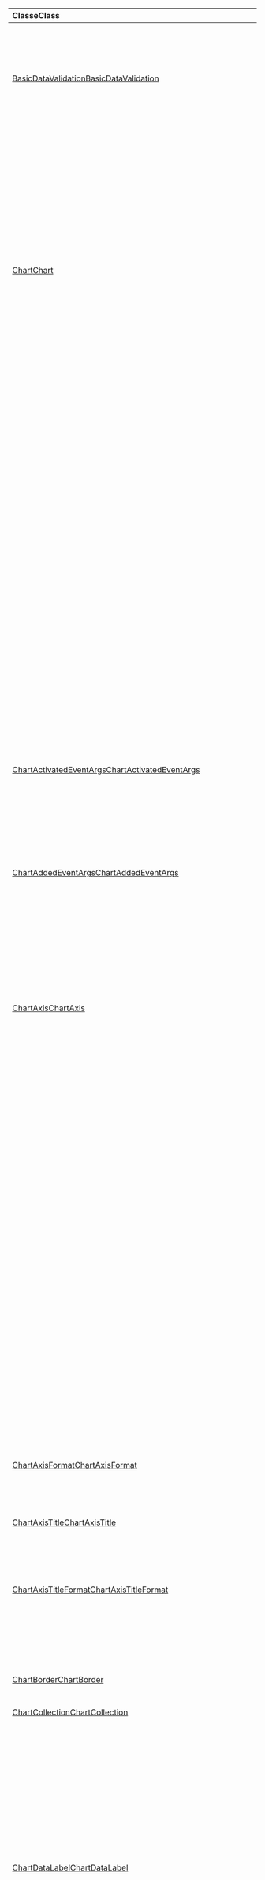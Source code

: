 | <span data-ttu-id="479ef-101">Classe</span><span class="sxs-lookup"><span data-stu-id="479ef-101">Class</span></span> | <span data-ttu-id="479ef-102">Campos</span><span class="sxs-lookup"><span data-stu-id="479ef-102">Fields</span></span> | <span data-ttu-id="479ef-103">Descrição</span><span class="sxs-lookup"><span data-stu-id="479ef-103">Description</span></span> |
|:---|:---|:---|
|[<span data-ttu-id="479ef-104">BasicDataValidation</span><span class="sxs-lookup"><span data-stu-id="479ef-104">BasicDataValidation</span></span>](/javascript/api/excel/excel.basicdatavalidation)|[<span data-ttu-id="479ef-105">Formula1</span><span class="sxs-lookup"><span data-stu-id="479ef-105">formula1</span></span>](/javascript/api/excel/excel.basicdatavalidation#formula1)|<span data-ttu-id="479ef-106">Especifica o operando direito quando a Propriedade Operator é definida como um operador binário como GreaterThan (o operando esquerdo é o valor que o usuário tenta inserir na célula).</span><span class="sxs-lookup"><span data-stu-id="479ef-106">Specifies the right-hand operand when the operator property is set to a binary operator such as GreaterThan (the left-hand operand is the value the user tries to enter in the cell).</span></span>|
||[<span data-ttu-id="479ef-107">Formula2</span><span class="sxs-lookup"><span data-stu-id="479ef-107">formula2</span></span>](/javascript/api/excel/excel.basicdatavalidation#formula2)|<span data-ttu-id="479ef-108">Com os operadores ternários between e não between, especifica o operando de limite superior.</span><span class="sxs-lookup"><span data-stu-id="479ef-108">With the ternary operators Between and NotBetween, specifies the upper bound operand.</span></span>|
||[<span data-ttu-id="479ef-109">operator</span><span class="sxs-lookup"><span data-stu-id="479ef-109">operator</span></span>](/javascript/api/excel/excel.basicdatavalidation#operator)|<span data-ttu-id="479ef-110">O operador a ser usado para validar os dados.</span><span class="sxs-lookup"><span data-stu-id="479ef-110">The operator to use for validating the data.</span></span>|
|[<span data-ttu-id="479ef-111">Chart</span><span class="sxs-lookup"><span data-stu-id="479ef-111">Chart</span></span>](/javascript/api/excel/excel.chart)|[<span data-ttu-id="479ef-112">categoryLabelLevel</span><span class="sxs-lookup"><span data-stu-id="479ef-112">categoryLabelLevel</span></span>](/javascript/api/excel/excel.chart#categorylabellevel)|<span data-ttu-id="479ef-113">Especifica uma constante de enumeração ChartCategoryLabelLevel que se refere a</span><span class="sxs-lookup"><span data-stu-id="479ef-113">Specifies a ChartCategoryLabelLevel enumeration constant referring to</span></span>|
||[<span data-ttu-id="479ef-114">displayBlanksAs</span><span class="sxs-lookup"><span data-stu-id="479ef-114">displayBlanksAs</span></span>](/javascript/api/excel/excel.chart#displayblanksas)|<span data-ttu-id="479ef-115">Especifica a maneira como as células em branco são plotadas em um gráfico.</span><span class="sxs-lookup"><span data-stu-id="479ef-115">Specifies the way that blank cells are plotted on a chart.</span></span>|
||[<span data-ttu-id="479ef-116">plotBy</span><span class="sxs-lookup"><span data-stu-id="479ef-116">plotBy</span></span>](/javascript/api/excel/excel.chart#plotby)|<span data-ttu-id="479ef-117">Especifica a forma como as colunas ou linhas são usadas como série de dados no gráfico.</span><span class="sxs-lookup"><span data-stu-id="479ef-117">Specifies the way columns or rows are used as data series on the chart.</span></span>|
||[<span data-ttu-id="479ef-118">plotVisibleOnly</span><span class="sxs-lookup"><span data-stu-id="479ef-118">plotVisibleOnly</span></span>](/javascript/api/excel/excel.chart#plotvisibleonly)|<span data-ttu-id="479ef-119">Verdadeiro se apenas as células visíveis forem plotadas.</span><span class="sxs-lookup"><span data-stu-id="479ef-119">True if only visible cells are plotted.</span></span><span data-ttu-id="479ef-120">Falso se ambas as células visíveis e ocultas forem plotadas..</span><span class="sxs-lookup"><span data-stu-id="479ef-120"> False if both visible and hidden cells are plotted.</span></span>|
||[<span data-ttu-id="479ef-121">onActivated</span><span class="sxs-lookup"><span data-stu-id="479ef-121">onActivated</span></span>](/javascript/api/excel/excel.chart#onactivated)|<span data-ttu-id="479ef-122">Ocorre quando o gráfico é ativado.</span><span class="sxs-lookup"><span data-stu-id="479ef-122">Occurs when the chart is activated.</span></span>|
||[<span data-ttu-id="479ef-123">onDeactivated</span><span class="sxs-lookup"><span data-stu-id="479ef-123">onDeactivated</span></span>](/javascript/api/excel/excel.chart#ondeactivated)|<span data-ttu-id="479ef-124">Ocorre quando o gráfico é desativado.</span><span class="sxs-lookup"><span data-stu-id="479ef-124">Occurs when the chart is deactivated.</span></span>|
||[<span data-ttu-id="479ef-125">plotArea</span><span class="sxs-lookup"><span data-stu-id="479ef-125">plotArea</span></span>](/javascript/api/excel/excel.chart#plotarea)|<span data-ttu-id="479ef-126">Representa a plotArea para o gráfico.</span><span class="sxs-lookup"><span data-stu-id="479ef-126">Represents the plotArea for the chart.</span></span>|
||[<span data-ttu-id="479ef-127">seriesNameLevel</span><span class="sxs-lookup"><span data-stu-id="479ef-127">seriesNameLevel</span></span>](/javascript/api/excel/excel.chart#seriesnamelevel)|<span data-ttu-id="479ef-128">Especifica uma constante de enumeração ChartSeriesNameLevel que se refere a</span><span class="sxs-lookup"><span data-stu-id="479ef-128">Specifies a ChartSeriesNameLevel enumeration constant referring to</span></span>|
||[<span data-ttu-id="479ef-129">showDataLabelsOverMaximum</span><span class="sxs-lookup"><span data-stu-id="479ef-129">showDataLabelsOverMaximum</span></span>](/javascript/api/excel/excel.chart#showdatalabelsovermaximum)|<span data-ttu-id="479ef-130">Especifica se os rótulos de dados devem ser mostrados quando o valor for maior do que o valor máximo no eixo dos valores.</span><span class="sxs-lookup"><span data-stu-id="479ef-130">Specifies whether to show the data labels when the value is greater than the maximum value on the value axis.</span></span>|
||[<span data-ttu-id="479ef-131">style</span><span class="sxs-lookup"><span data-stu-id="479ef-131">style</span></span>](/javascript/api/excel/excel.chart#style)|<span data-ttu-id="479ef-132">Especifica o estilo de gráfico para o gráfico.</span><span class="sxs-lookup"><span data-stu-id="479ef-132">Specifies the chart style for the chart.</span></span>|
|[<span data-ttu-id="479ef-133">ChartActivatedEventArgs</span><span class="sxs-lookup"><span data-stu-id="479ef-133">ChartActivatedEventArgs</span></span>](/javascript/api/excel/excel.chartactivatedeventargs)|[<span data-ttu-id="479ef-134">chartid</span><span class="sxs-lookup"><span data-stu-id="479ef-134">chartId</span></span>](/javascript/api/excel/excel.chartactivatedeventargs#chartid)|<span data-ttu-id="479ef-135">Obtém o id do gráfico que está ativado.</span><span class="sxs-lookup"><span data-stu-id="479ef-135">Gets the id of the chart that is activated.</span></span>|
||[<span data-ttu-id="479ef-136">tipo</span><span class="sxs-lookup"><span data-stu-id="479ef-136">type</span></span>](/javascript/api/excel/excel.chartactivatedeventargs#type)|<span data-ttu-id="479ef-137">Obtém o tipo do evento.</span><span class="sxs-lookup"><span data-stu-id="479ef-137">Gets the type of the event.</span></span>|
||[<span data-ttu-id="479ef-138">worksheetId</span><span class="sxs-lookup"><span data-stu-id="479ef-138">worksheetId</span></span>](/javascript/api/excel/excel.chartactivatedeventargs#worksheetid)|<span data-ttu-id="479ef-139">Obtém o id da planilha na qual o gráfico é ativado.</span><span class="sxs-lookup"><span data-stu-id="479ef-139">Gets the id of the worksheet in which the chart is activated.</span></span>|
|[<span data-ttu-id="479ef-140">ChartAddedEventArgs</span><span class="sxs-lookup"><span data-stu-id="479ef-140">ChartAddedEventArgs</span></span>](/javascript/api/excel/excel.chartaddedeventargs)|[<span data-ttu-id="479ef-141">chartid</span><span class="sxs-lookup"><span data-stu-id="479ef-141">chartId</span></span>](/javascript/api/excel/excel.chartaddedeventargs#chartid)|<span data-ttu-id="479ef-142">Obtém o id do gráfico que é adicionado à planilha.</span><span class="sxs-lookup"><span data-stu-id="479ef-142">Gets the id of the chart that is added to the worksheet.</span></span>|
||[<span data-ttu-id="479ef-143">source</span><span class="sxs-lookup"><span data-stu-id="479ef-143">source</span></span>](/javascript/api/excel/excel.chartaddedeventargs#source)|<span data-ttu-id="479ef-144">Obtém a origem do evento.</span><span class="sxs-lookup"><span data-stu-id="479ef-144">Gets the source of the event.</span></span>|
||[<span data-ttu-id="479ef-145">tipo</span><span class="sxs-lookup"><span data-stu-id="479ef-145">type</span></span>](/javascript/api/excel/excel.chartaddedeventargs#type)|<span data-ttu-id="479ef-146">Obtém o tipo do evento.</span><span class="sxs-lookup"><span data-stu-id="479ef-146">Gets the type of the event.</span></span>|
||[<span data-ttu-id="479ef-147">worksheetId</span><span class="sxs-lookup"><span data-stu-id="479ef-147">worksheetId</span></span>](/javascript/api/excel/excel.chartaddedeventargs#worksheetid)|<span data-ttu-id="479ef-148">Obtém o id da planilha na qual o gráfico é adicionado.</span><span class="sxs-lookup"><span data-stu-id="479ef-148">Gets the id of the worksheet in which the chart is added.</span></span>|
|[<span data-ttu-id="479ef-149">ChartAxis</span><span class="sxs-lookup"><span data-stu-id="479ef-149">ChartAxis</span></span>](/javascript/api/excel/excel.chartaxis)|[<span data-ttu-id="479ef-150">Alignment</span><span class="sxs-lookup"><span data-stu-id="479ef-150">alignment</span></span>](/javascript/api/excel/excel.chartaxis#alignment)|<span data-ttu-id="479ef-151">Especifica o alinhamento para o rótulo de escala do eixo especificado.</span><span class="sxs-lookup"><span data-stu-id="479ef-151">Specifies the alignment for the specified axis tick label.</span></span>|
||[<span data-ttu-id="479ef-152">isBetweenCategories</span><span class="sxs-lookup"><span data-stu-id="479ef-152">isBetweenCategories</span></span>](/javascript/api/excel/excel.chartaxis#isbetweencategories)|<span data-ttu-id="479ef-153">Especifica se o eixo dos valores cruza o eixo das categorias entre categorias.</span><span class="sxs-lookup"><span data-stu-id="479ef-153">Specifies if the value axis crosses the category axis between categories.</span></span>|
||[<span data-ttu-id="479ef-154">Vários</span><span class="sxs-lookup"><span data-stu-id="479ef-154">multiLevel</span></span>](/javascript/api/excel/excel.chartaxis#multilevel)|<span data-ttu-id="479ef-155">Especifica se um eixo é de vários níveis.</span><span class="sxs-lookup"><span data-stu-id="479ef-155">Specifies if an axis is multilevel.</span></span>|
||[<span data-ttu-id="479ef-156">numberFormat</span><span class="sxs-lookup"><span data-stu-id="479ef-156">numberFormat</span></span>](/javascript/api/excel/excel.chartaxis#numberformat)|<span data-ttu-id="479ef-157">Especifica o código de formatação para o rótulo de escala de eixo.</span><span class="sxs-lookup"><span data-stu-id="479ef-157">Specifies the format code for the axis tick label.</span></span>|
||[<span data-ttu-id="479ef-158">partida</span><span class="sxs-lookup"><span data-stu-id="479ef-158">offset</span></span>](/javascript/api/excel/excel.chartaxis#offset)|<span data-ttu-id="479ef-159">Especifica a distância entre os níveis dos rótulos e a distância entre o primeiro nível e a linha do eixo.</span><span class="sxs-lookup"><span data-stu-id="479ef-159">Specifies the distance between the levels of labels, and the distance between the first level and the axis line.</span></span>|
||[<span data-ttu-id="479ef-160">position</span><span class="sxs-lookup"><span data-stu-id="479ef-160">position</span></span>](/javascript/api/excel/excel.chartaxis#position)|<span data-ttu-id="479ef-161">Especifica a posição do eixo especificado onde o outro eixo cruza.</span><span class="sxs-lookup"><span data-stu-id="479ef-161">Specifies the specified axis position where the other axis crosses.</span></span>|
||[<span data-ttu-id="479ef-162">positionAt</span><span class="sxs-lookup"><span data-stu-id="479ef-162">positionAt</span></span>](/javascript/api/excel/excel.chartaxis#positionat)|<span data-ttu-id="479ef-163">Especifica a posição do eixo especificado onde o outro eixo cruza.</span><span class="sxs-lookup"><span data-stu-id="479ef-163">Specifies the specified axis position where the other axis crosses at.</span></span>|
||[<span data-ttu-id="479ef-164">setPositionAt (valor: número)</span><span class="sxs-lookup"><span data-stu-id="479ef-164">setPositionAt(value: number)</span></span>](/javascript/api/excel/excel.chartaxis#setpositionat-value-)|<span data-ttu-id="479ef-165">Define a posição do eixo especificado onde o outro eixo cruza.</span><span class="sxs-lookup"><span data-stu-id="479ef-165">Sets the specified axis position where the other axis crosses at.</span></span>|
||[<span data-ttu-id="479ef-166">textOrientation</span><span class="sxs-lookup"><span data-stu-id="479ef-166">textOrientation</span></span>](/javascript/api/excel/excel.chartaxis#textorientation)|<span data-ttu-id="479ef-167">Especifica o ângulo no qual o texto é orientado para o rótulo de escala do eixo do gráfico.</span><span class="sxs-lookup"><span data-stu-id="479ef-167">Specifies the angle to which the text is oriented for the chart axis tick label.</span></span>|
|[<span data-ttu-id="479ef-168">ChartAxisFormat</span><span class="sxs-lookup"><span data-stu-id="479ef-168">ChartAxisFormat</span></span>](/javascript/api/excel/excel.chartaxisformat)|[<span data-ttu-id="479ef-169">fill</span><span class="sxs-lookup"><span data-stu-id="479ef-169">fill</span></span>](/javascript/api/excel/excel.chartaxisformat#fill)|<span data-ttu-id="479ef-170">Especifica a formatação de preenchimento do gráfico.</span><span class="sxs-lookup"><span data-stu-id="479ef-170">Specifies chart fill formatting.</span></span>|
|[<span data-ttu-id="479ef-171">ChartAxisTitle</span><span class="sxs-lookup"><span data-stu-id="479ef-171">ChartAxisTitle</span></span>](/javascript/api/excel/excel.chartaxistitle)|[<span data-ttu-id="479ef-172">setformula (fórmula: cadeia de caracteres)</span><span class="sxs-lookup"><span data-stu-id="479ef-172">setFormula(formula: string)</span></span>](/javascript/api/excel/excel.chartaxistitle#setformula-formula-)|<span data-ttu-id="479ef-173">Um valor de cadeia de caracteres que representa a fórmula do título do eixo do gráfico usando a notação no estilo A1.</span><span class="sxs-lookup"><span data-stu-id="479ef-173">A string value that represents the formula of chart axis title using A1-style notation.</span></span>|
|[<span data-ttu-id="479ef-174">ChartAxisTitleFormat</span><span class="sxs-lookup"><span data-stu-id="479ef-174">ChartAxisTitleFormat</span></span>](/javascript/api/excel/excel.chartaxistitleformat)|[<span data-ttu-id="479ef-175">borda</span><span class="sxs-lookup"><span data-stu-id="479ef-175">border</span></span>](/javascript/api/excel/excel.chartaxistitleformat#border)|<span data-ttu-id="479ef-176">Especifica o formato de borda do título do eixo do gráfico, que inclui cores, LineStyle e Weight.</span><span class="sxs-lookup"><span data-stu-id="479ef-176">Specifies the chart axis title's border format, which includes color, linestyle, and weight.</span></span>|
||[<span data-ttu-id="479ef-177">fill</span><span class="sxs-lookup"><span data-stu-id="479ef-177">fill</span></span>](/javascript/api/excel/excel.chartaxistitleformat#fill)|<span data-ttu-id="479ef-178">Especifica a formatação de preenchimento do título do eixo do gráfico.</span><span class="sxs-lookup"><span data-stu-id="479ef-178">Specifies the chart axis title's fill formatting.</span></span>|
|[<span data-ttu-id="479ef-179">ChartBorder</span><span class="sxs-lookup"><span data-stu-id="479ef-179">ChartBorder</span></span>](/javascript/api/excel/excel.chartborder)|[<span data-ttu-id="479ef-180">clear()</span><span class="sxs-lookup"><span data-stu-id="479ef-180">clear()</span></span>](/javascript/api/excel/excel.chartborder#clear--)|<span data-ttu-id="479ef-181">Limpa a formatação da borda de um elemento do gráfico.</span><span class="sxs-lookup"><span data-stu-id="479ef-181">Clear the border format of a chart element.</span></span>|
|[<span data-ttu-id="479ef-182">ChartCollection</span><span class="sxs-lookup"><span data-stu-id="479ef-182">ChartCollection</span></span>](/javascript/api/excel/excel.chartcollection)|[<span data-ttu-id="479ef-183">onActivated</span><span class="sxs-lookup"><span data-stu-id="479ef-183">onActivated</span></span>](/javascript/api/excel/excel.chartcollection#onactivated)|<span data-ttu-id="479ef-184">Ocorre quando um gráfico é ativado.</span><span class="sxs-lookup"><span data-stu-id="479ef-184">Occurs when a chart is activated.</span></span>|
||[<span data-ttu-id="479ef-185">onAdded</span><span class="sxs-lookup"><span data-stu-id="479ef-185">onAdded</span></span>](/javascript/api/excel/excel.chartcollection#onadded)|<span data-ttu-id="479ef-186">Ocorre quando um novo gráfico é adicionado à planilha.</span><span class="sxs-lookup"><span data-stu-id="479ef-186">Occurs when a new chart is added to the worksheet.</span></span>|
||[<span data-ttu-id="479ef-187">onDeactivated</span><span class="sxs-lookup"><span data-stu-id="479ef-187">onDeactivated</span></span>](/javascript/api/excel/excel.chartcollection#ondeactivated)|<span data-ttu-id="479ef-188">Ocorre quando um gráfico é desativado.</span><span class="sxs-lookup"><span data-stu-id="479ef-188">Occurs when a chart is deactivated.</span></span>|
||[<span data-ttu-id="479ef-189">onDeleted</span><span class="sxs-lookup"><span data-stu-id="479ef-189">onDeleted</span></span>](/javascript/api/excel/excel.chartcollection#ondeleted)|<span data-ttu-id="479ef-190">Ocorre quando um gráfico é excluído.</span><span class="sxs-lookup"><span data-stu-id="479ef-190">Occurs when a chart is deleted.</span></span>|
|[<span data-ttu-id="479ef-191">ChartDataLabel</span><span class="sxs-lookup"><span data-stu-id="479ef-191">ChartDataLabel</span></span>](/javascript/api/excel/excel.chartdatalabel)|[<span data-ttu-id="479ef-192">AutoTexto</span><span class="sxs-lookup"><span data-stu-id="479ef-192">autoText</span></span>](/javascript/api/excel/excel.chartdatalabel#autotext)|<span data-ttu-id="479ef-193">Especifica se o rótulo de dados gerará automaticamente o texto apropriado com base no contexto.</span><span class="sxs-lookup"><span data-stu-id="479ef-193">Specifies if the data label automatically generates appropriate text based on context.</span></span>|
||[<span data-ttu-id="479ef-194">formula</span><span class="sxs-lookup"><span data-stu-id="479ef-194">formula</span></span>](/javascript/api/excel/excel.chartdatalabel#formula)|<span data-ttu-id="479ef-195">Valor de cadeia de caracteres que representa a fórmula do título do rótulo de dados usando a notação no estilo A1.</span><span class="sxs-lookup"><span data-stu-id="479ef-195">String value that represents the formula of chart data label using A1-style notation.</span></span>|
||[<span data-ttu-id="479ef-196">horizontalAlignment</span><span class="sxs-lookup"><span data-stu-id="479ef-196">horizontalAlignment</span></span>](/javascript/api/excel/excel.chartdatalabel#horizontalalignment)|<span data-ttu-id="479ef-197">Representa o alinhamento horizontal de rótulo de dados do gráfico.</span><span class="sxs-lookup"><span data-stu-id="479ef-197">Represents the horizontal alignment for chart data label.</span></span>|
||[<span data-ttu-id="479ef-198">left</span><span class="sxs-lookup"><span data-stu-id="479ef-198">left</span></span>](/javascript/api/excel/excel.chartdatalabel#left)|<span data-ttu-id="479ef-199">Representa a distância, em pontos, da borda esquerda do rótulo de dados do gráfico até a borda esquerda da área do gráfico.</span><span class="sxs-lookup"><span data-stu-id="479ef-199">Represents the distance, in points, from the left edge of chart data label to the left edge of chart area.</span></span>|
||[<span data-ttu-id="479ef-200">numberFormat</span><span class="sxs-lookup"><span data-stu-id="479ef-200">numberFormat</span></span>](/javascript/api/excel/excel.chartdatalabel#numberformat)|<span data-ttu-id="479ef-201">Valor de cadeia de caracteres que representa o código do formato do rótulo de dados.</span><span class="sxs-lookup"><span data-stu-id="479ef-201">String value that represents the format code for data label.</span></span>|
||[<span data-ttu-id="479ef-202">format</span><span class="sxs-lookup"><span data-stu-id="479ef-202">format</span></span>](/javascript/api/excel/excel.chartdatalabel#format)|<span data-ttu-id="479ef-203">Representa o formato do rótulo de dados do gráfico.</span><span class="sxs-lookup"><span data-stu-id="479ef-203">Represents the format of chart data label.</span></span>|
||[<span data-ttu-id="479ef-204">height</span><span class="sxs-lookup"><span data-stu-id="479ef-204">height</span></span>](/javascript/api/excel/excel.chartdatalabel#height)|<span data-ttu-id="479ef-205">Retorna a altura, em pontos, do rótulo de dados do gráfico.</span><span class="sxs-lookup"><span data-stu-id="479ef-205">Returns the height, in points, of the chart data label.</span></span>|
||[<span data-ttu-id="479ef-206">width</span><span class="sxs-lookup"><span data-stu-id="479ef-206">width</span></span>](/javascript/api/excel/excel.chartdatalabel#width)|<span data-ttu-id="479ef-207">Retorna a largura, em pontos, do rótulo de dados do gráfico.</span><span class="sxs-lookup"><span data-stu-id="479ef-207">Returns the width, in points, of the chart data label.</span></span>|
||[<span data-ttu-id="479ef-208">text</span><span class="sxs-lookup"><span data-stu-id="479ef-208">text</span></span>](/javascript/api/excel/excel.chartdatalabel#text)|<span data-ttu-id="479ef-209">Cadeia de caracteres que representa o texto do rótulo de dados em um gráfico.</span><span class="sxs-lookup"><span data-stu-id="479ef-209">String representing the text of the data label on a chart.</span></span>|
||[<span data-ttu-id="479ef-210">textOrientation</span><span class="sxs-lookup"><span data-stu-id="479ef-210">textOrientation</span></span>](/javascript/api/excel/excel.chartdatalabel#textorientation)|<span data-ttu-id="479ef-211">Representa o ângulo no qual o texto é orientado para o rótulo de dados do gráfico.</span><span class="sxs-lookup"><span data-stu-id="479ef-211">Represents the angle to which the text is oriented for the chart data label.</span></span>|
||[<span data-ttu-id="479ef-212">top</span><span class="sxs-lookup"><span data-stu-id="479ef-212">top</span></span>](/javascript/api/excel/excel.chartdatalabel#top)|<span data-ttu-id="479ef-213">Representa a distância, em pontos, da borda superior do rótulo de dados do gráfico até a borda superior da área do gráfico.</span><span class="sxs-lookup"><span data-stu-id="479ef-213">Represents the distance, in points, from the top edge of chart data label to the top of chart area.</span></span>|
||[<span data-ttu-id="479ef-214">verticalAlignment</span><span class="sxs-lookup"><span data-stu-id="479ef-214">verticalAlignment</span></span>](/javascript/api/excel/excel.chartdatalabel#verticalalignment)|<span data-ttu-id="479ef-215">Representa o alinhamento vertical do rótulo de dados do gráfico.</span><span class="sxs-lookup"><span data-stu-id="479ef-215">Represents the vertical alignment of chart data label.</span></span>|
|[<span data-ttu-id="479ef-216">ChartDataLabelFormat</span><span class="sxs-lookup"><span data-stu-id="479ef-216">ChartDataLabelFormat</span></span>](/javascript/api/excel/excel.chartdatalabelformat)|[<span data-ttu-id="479ef-217">borda</span><span class="sxs-lookup"><span data-stu-id="479ef-217">border</span></span>](/javascript/api/excel/excel.chartdatalabelformat#border)|<span data-ttu-id="479ef-218">Representa o formato de borda, que inclui a espessura de cor e estilo de linha.</span><span class="sxs-lookup"><span data-stu-id="479ef-218">Represents the border format, which includes color, linestyle, and weight.</span></span>|
|[<span data-ttu-id="479ef-219">ChartDataLabels</span><span class="sxs-lookup"><span data-stu-id="479ef-219">ChartDataLabels</span></span>](/javascript/api/excel/excel.chartdatalabels)|[<span data-ttu-id="479ef-220">AutoTexto</span><span class="sxs-lookup"><span data-stu-id="479ef-220">autoText</span></span>](/javascript/api/excel/excel.chartdatalabels#autotext)|<span data-ttu-id="479ef-221">Especifica se os rótulos de dados geram automaticamente o texto apropriado com base no contexto.</span><span class="sxs-lookup"><span data-stu-id="479ef-221">Specifies if data labels automatically generate appropriate text based on context.</span></span>|
||[<span data-ttu-id="479ef-222">horizontalAlignment</span><span class="sxs-lookup"><span data-stu-id="479ef-222">horizontalAlignment</span></span>](/javascript/api/excel/excel.chartdatalabels#horizontalalignment)|<span data-ttu-id="479ef-223">Especifica o alinhamento horizontal para o rótulo de dados do gráfico.</span><span class="sxs-lookup"><span data-stu-id="479ef-223">Specifies the horizontal alignment for chart data label.</span></span>|
||[<span data-ttu-id="479ef-224">numberFormat</span><span class="sxs-lookup"><span data-stu-id="479ef-224">numberFormat</span></span>](/javascript/api/excel/excel.chartdatalabels#numberformat)|<span data-ttu-id="479ef-225">Especifica o código de formatação para os rótulos de dados.</span><span class="sxs-lookup"><span data-stu-id="479ef-225">Specifies the format code for data labels.</span></span>|
||[<span data-ttu-id="479ef-226">textOrientation</span><span class="sxs-lookup"><span data-stu-id="479ef-226">textOrientation</span></span>](/javascript/api/excel/excel.chartdatalabels#textorientation)|<span data-ttu-id="479ef-227">Representa o ângulo no qual o texto é orientado para os rótulos de dados.</span><span class="sxs-lookup"><span data-stu-id="479ef-227">Represents the angle to which the text is oriented for data labels.</span></span>|
||[<span data-ttu-id="479ef-228">verticalAlignment</span><span class="sxs-lookup"><span data-stu-id="479ef-228">verticalAlignment</span></span>](/javascript/api/excel/excel.chartdatalabels#verticalalignment)|<span data-ttu-id="479ef-229">Representa o alinhamento vertical do rótulo de dados do gráfico.</span><span class="sxs-lookup"><span data-stu-id="479ef-229">Represents the vertical alignment of chart data label.</span></span>|
|[<span data-ttu-id="479ef-230">ChartDeactivatedEventArgs</span><span class="sxs-lookup"><span data-stu-id="479ef-230">ChartDeactivatedEventArgs</span></span>](/javascript/api/excel/excel.chartdeactivatedeventargs)|[<span data-ttu-id="479ef-231">chartid</span><span class="sxs-lookup"><span data-stu-id="479ef-231">chartId</span></span>](/javascript/api/excel/excel.chartdeactivatedeventargs#chartid)|<span data-ttu-id="479ef-232">Obtém o id do gráfico que está desativado.</span><span class="sxs-lookup"><span data-stu-id="479ef-232">Gets the id of the chart that is deactivated.</span></span>|
||[<span data-ttu-id="479ef-233">tipo</span><span class="sxs-lookup"><span data-stu-id="479ef-233">type</span></span>](/javascript/api/excel/excel.chartdeactivatedeventargs#type)|<span data-ttu-id="479ef-234">Obtém o tipo do evento.</span><span class="sxs-lookup"><span data-stu-id="479ef-234">Gets the type of the event.</span></span>|
||[<span data-ttu-id="479ef-235">worksheetId</span><span class="sxs-lookup"><span data-stu-id="479ef-235">worksheetId</span></span>](/javascript/api/excel/excel.chartdeactivatedeventargs#worksheetid)|<span data-ttu-id="479ef-236">Obtém o id da planilha em que o gráfico está desativado.</span><span class="sxs-lookup"><span data-stu-id="479ef-236">Gets the id of the worksheet in which the chart is deactivated.</span></span>|
|[<span data-ttu-id="479ef-237">ChartDeletedEventArgs</span><span class="sxs-lookup"><span data-stu-id="479ef-237">ChartDeletedEventArgs</span></span>](/javascript/api/excel/excel.chartdeletedeventargs)|[<span data-ttu-id="479ef-238">chartid</span><span class="sxs-lookup"><span data-stu-id="479ef-238">chartId</span></span>](/javascript/api/excel/excel.chartdeletedeventargs#chartid)|<span data-ttu-id="479ef-239">Obtém o id do gráfico que é excluído da planilha.</span><span class="sxs-lookup"><span data-stu-id="479ef-239">Gets the id of the chart that is deleted from the worksheet.</span></span>|
||[<span data-ttu-id="479ef-240">source</span><span class="sxs-lookup"><span data-stu-id="479ef-240">source</span></span>](/javascript/api/excel/excel.chartdeletedeventargs#source)|<span data-ttu-id="479ef-241">Obtém a origem do evento.</span><span class="sxs-lookup"><span data-stu-id="479ef-241">Gets the source of the event.</span></span>|
||[<span data-ttu-id="479ef-242">tipo</span><span class="sxs-lookup"><span data-stu-id="479ef-242">type</span></span>](/javascript/api/excel/excel.chartdeletedeventargs#type)|<span data-ttu-id="479ef-243">Obtém o tipo do evento.</span><span class="sxs-lookup"><span data-stu-id="479ef-243">Gets the type of the event.</span></span>|
||[<span data-ttu-id="479ef-244">worksheetId</span><span class="sxs-lookup"><span data-stu-id="479ef-244">worksheetId</span></span>](/javascript/api/excel/excel.chartdeletedeventargs#worksheetid)|<span data-ttu-id="479ef-245">Obtém o id da planilha na qual o gráfico foi deletado.</span><span class="sxs-lookup"><span data-stu-id="479ef-245">Gets the id of the worksheet in which the chart is deleted.</span></span>|
|[<span data-ttu-id="479ef-246">ChartLegendEntry</span><span class="sxs-lookup"><span data-stu-id="479ef-246">ChartLegendEntry</span></span>](/javascript/api/excel/excel.chartlegendentry)|[<span data-ttu-id="479ef-247">height</span><span class="sxs-lookup"><span data-stu-id="479ef-247">height</span></span>](/javascript/api/excel/excel.chartlegendentry#height)|<span data-ttu-id="479ef-248">Especifica a altura do legendEntry na legenda do gráfico.</span><span class="sxs-lookup"><span data-stu-id="479ef-248">Specifies the height of the legendEntry on the chart legend.</span></span>|
||[<span data-ttu-id="479ef-249">índice</span><span class="sxs-lookup"><span data-stu-id="479ef-249">index</span></span>](/javascript/api/excel/excel.chartlegendentry#index)|<span data-ttu-id="479ef-250">Especifica o índice do legendEntry na legenda do gráfico.</span><span class="sxs-lookup"><span data-stu-id="479ef-250">Specifies the index of the legendEntry in the chart legend.</span></span>|
||[<span data-ttu-id="479ef-251">left</span><span class="sxs-lookup"><span data-stu-id="479ef-251">left</span></span>](/javascript/api/excel/excel.chartlegendentry#left)|<span data-ttu-id="479ef-252">Especifica a esquerda de um gráfico legendEntry.</span><span class="sxs-lookup"><span data-stu-id="479ef-252">Specifies the left of a chart legendEntry.</span></span>|
||[<span data-ttu-id="479ef-253">top</span><span class="sxs-lookup"><span data-stu-id="479ef-253">top</span></span>](/javascript/api/excel/excel.chartlegendentry#top)|<span data-ttu-id="479ef-254">Especifica a parte superior de um gráfico legendEntry.</span><span class="sxs-lookup"><span data-stu-id="479ef-254">Specifies the top of a chart legendEntry.</span></span>|
||[<span data-ttu-id="479ef-255">width</span><span class="sxs-lookup"><span data-stu-id="479ef-255">width</span></span>](/javascript/api/excel/excel.chartlegendentry#width)|<span data-ttu-id="479ef-256">Representa a largura de legendEntry na legenda do gráfico.</span><span class="sxs-lookup"><span data-stu-id="479ef-256">Represents the width of the legendEntry on the chart Legend.</span></span>|
|[<span data-ttu-id="479ef-257">ChartLegendFormat</span><span class="sxs-lookup"><span data-stu-id="479ef-257">ChartLegendFormat</span></span>](/javascript/api/excel/excel.chartlegendformat)|[<span data-ttu-id="479ef-258">borda</span><span class="sxs-lookup"><span data-stu-id="479ef-258">border</span></span>](/javascript/api/excel/excel.chartlegendformat#border)|<span data-ttu-id="479ef-259">Representa o formato de borda, que inclui a espessura de cor e estilo de linha.</span><span class="sxs-lookup"><span data-stu-id="479ef-259">Represents the border format, which includes color, linestyle, and weight.</span></span>|
|[<span data-ttu-id="479ef-260">ChartPlotArea</span><span class="sxs-lookup"><span data-stu-id="479ef-260">ChartPlotArea</span></span>](/javascript/api/excel/excel.chartplotarea)|[<span data-ttu-id="479ef-261">height</span><span class="sxs-lookup"><span data-stu-id="479ef-261">height</span></span>](/javascript/api/excel/excel.chartplotarea#height)|<span data-ttu-id="479ef-262">Especifica o valor da altura de plotArea.</span><span class="sxs-lookup"><span data-stu-id="479ef-262">Specifies the height value of plotArea.</span></span>|
||[<span data-ttu-id="479ef-263">insideHeight</span><span class="sxs-lookup"><span data-stu-id="479ef-263">insideHeight</span></span>](/javascript/api/excel/excel.chartplotarea#insideheight)|<span data-ttu-id="479ef-264">Especifica o valor insideHeight de plotArea.</span><span class="sxs-lookup"><span data-stu-id="479ef-264">Specifies the insideHeight value of plotArea.</span></span>|
||[<span data-ttu-id="479ef-265">insideLeft</span><span class="sxs-lookup"><span data-stu-id="479ef-265">insideLeft</span></span>](/javascript/api/excel/excel.chartplotarea#insideleft)|<span data-ttu-id="479ef-266">Especifica o valor insideLeft de plotArea.</span><span class="sxs-lookup"><span data-stu-id="479ef-266">Specifies the insideLeft value of plotArea.</span></span>|
||[<span data-ttu-id="479ef-267">insideTop</span><span class="sxs-lookup"><span data-stu-id="479ef-267">insideTop</span></span>](/javascript/api/excel/excel.chartplotarea#insidetop)|<span data-ttu-id="479ef-268">Especifica o valor insideTop de plotArea.</span><span class="sxs-lookup"><span data-stu-id="479ef-268">Specifies the insideTop value of plotArea.</span></span>|
||[<span data-ttu-id="479ef-269">insideWidth</span><span class="sxs-lookup"><span data-stu-id="479ef-269">insideWidth</span></span>](/javascript/api/excel/excel.chartplotarea#insidewidth)|<span data-ttu-id="479ef-270">Especifica o valor de insideWidth de plotArea.</span><span class="sxs-lookup"><span data-stu-id="479ef-270">Specifies the insideWidth value of plotArea.</span></span>|
||[<span data-ttu-id="479ef-271">left</span><span class="sxs-lookup"><span data-stu-id="479ef-271">left</span></span>](/javascript/api/excel/excel.chartplotarea#left)|<span data-ttu-id="479ef-272">Especifica o valor esquerdo de plotArea.</span><span class="sxs-lookup"><span data-stu-id="479ef-272">Specifies the left value of plotArea.</span></span>|
||[<span data-ttu-id="479ef-273">position</span><span class="sxs-lookup"><span data-stu-id="479ef-273">position</span></span>](/javascript/api/excel/excel.chartplotarea#position)|<span data-ttu-id="479ef-274">Especifica a posição do plotArea.</span><span class="sxs-lookup"><span data-stu-id="479ef-274">Specifies the position of plotArea.</span></span>|
||[<span data-ttu-id="479ef-275">format</span><span class="sxs-lookup"><span data-stu-id="479ef-275">format</span></span>](/javascript/api/excel/excel.chartplotarea#format)|<span data-ttu-id="479ef-276">Especifica a formatação de um plotArea de gráfico.</span><span class="sxs-lookup"><span data-stu-id="479ef-276">Specifies the formatting of a chart plotArea.</span></span>|
||[<span data-ttu-id="479ef-277">top</span><span class="sxs-lookup"><span data-stu-id="479ef-277">top</span></span>](/javascript/api/excel/excel.chartplotarea#top)|<span data-ttu-id="479ef-278">Especifica o valor principal de plotArea.</span><span class="sxs-lookup"><span data-stu-id="479ef-278">Specifies the top value of plotArea.</span></span>|
||[<span data-ttu-id="479ef-279">width</span><span class="sxs-lookup"><span data-stu-id="479ef-279">width</span></span>](/javascript/api/excel/excel.chartplotarea#width)|<span data-ttu-id="479ef-280">Especifica o valor da largura de plotArea.</span><span class="sxs-lookup"><span data-stu-id="479ef-280">Specifies the width value of plotArea.</span></span>|
|[<span data-ttu-id="479ef-281">ChartPlotAreaFormat</span><span class="sxs-lookup"><span data-stu-id="479ef-281">ChartPlotAreaFormat</span></span>](/javascript/api/excel/excel.chartplotareaformat)|[<span data-ttu-id="479ef-282">borda</span><span class="sxs-lookup"><span data-stu-id="479ef-282">border</span></span>](/javascript/api/excel/excel.chartplotareaformat#border)|<span data-ttu-id="479ef-283">Especifica os atributos de borda de um plotArea de gráfico.</span><span class="sxs-lookup"><span data-stu-id="479ef-283">Specifies the border attributes of a chart plotArea.</span></span>|
||[<span data-ttu-id="479ef-284">fill</span><span class="sxs-lookup"><span data-stu-id="479ef-284">fill</span></span>](/javascript/api/excel/excel.chartplotareaformat#fill)|<span data-ttu-id="479ef-285">Especifica o formato de preenchimento de um objeto, que inclui informações de formatação de plano de fundo.</span><span class="sxs-lookup"><span data-stu-id="479ef-285">Specifies the fill format of an object, which includes background formatting information.</span></span>|
|[<span data-ttu-id="479ef-286">ChartSeries</span><span class="sxs-lookup"><span data-stu-id="479ef-286">ChartSeries</span></span>](/javascript/api/excel/excel.chartseries)|[<span data-ttu-id="479ef-287">axisGroup</span><span class="sxs-lookup"><span data-stu-id="479ef-287">axisGroup</span></span>](/javascript/api/excel/excel.chartseries#axisgroup)|<span data-ttu-id="479ef-288">Especifica o grupo para a série especificada.</span><span class="sxs-lookup"><span data-stu-id="479ef-288">Specifies the group for the specified series.</span></span>|
||[<span data-ttu-id="479ef-289">crescimento</span><span class="sxs-lookup"><span data-stu-id="479ef-289">explosion</span></span>](/javascript/api/excel/excel.chartseries#explosion)|<span data-ttu-id="479ef-290">Especifica o valor de explosão para uma fatia de gráfico de pizza ou de rosca.</span><span class="sxs-lookup"><span data-stu-id="479ef-290">Specifies the explosion value for a pie-chart or doughnut-chart slice.</span></span>|
||[<span data-ttu-id="479ef-291">firstSliceAngle</span><span class="sxs-lookup"><span data-stu-id="479ef-291">firstSliceAngle</span></span>](/javascript/api/excel/excel.chartseries#firstsliceangle)|<span data-ttu-id="479ef-292">Especifica o ângulo da primeira fatia do gráfico de pizza ou rosca, em graus (no sentido horário a partir da vertical).</span><span class="sxs-lookup"><span data-stu-id="479ef-292">Specifies the angle of the first pie-chart or doughnut-chart slice, in degrees (clockwise from vertical).</span></span>|
||[<span data-ttu-id="479ef-293">invertIfNegative</span><span class="sxs-lookup"><span data-stu-id="479ef-293">invertIfNegative</span></span>](/javascript/api/excel/excel.chartseries#invertifnegative)|<span data-ttu-id="479ef-294">True se o Excel inverte o padrão no item quando ele corresponde a um número negativo.</span><span class="sxs-lookup"><span data-stu-id="479ef-294">True if Excel inverts the pattern in the item when it corresponds to a negative number.</span></span>|
||[<span data-ttu-id="479ef-295">ficar</span><span class="sxs-lookup"><span data-stu-id="479ef-295">overlap</span></span>](/javascript/api/excel/excel.chartseries#overlap)|<span data-ttu-id="479ef-296">Especifica como barras e colunas são posicionadas.</span><span class="sxs-lookup"><span data-stu-id="479ef-296">Specifies how bars and columns are positioned.</span></span>|
||[<span data-ttu-id="479ef-297">dataLabels</span><span class="sxs-lookup"><span data-stu-id="479ef-297">dataLabels</span></span>](/javascript/api/excel/excel.chartseries#datalabels)|<span data-ttu-id="479ef-298">Representa uma coleção de todos os dataLabels da série.</span><span class="sxs-lookup"><span data-stu-id="479ef-298">Represents a collection of all dataLabels in the series.</span></span>|
||[<span data-ttu-id="479ef-299">secondPlotSize</span><span class="sxs-lookup"><span data-stu-id="479ef-299">secondPlotSize</span></span>](/javascript/api/excel/excel.chartseries#secondplotsize)|<span data-ttu-id="479ef-300">Especifica o tamanho da seção secundária de um gráfico pizza de pizza ou um gráfico de barra de pizza, como uma porcentagem do tamanho da pizza principal.</span><span class="sxs-lookup"><span data-stu-id="479ef-300">Specifies the size of the secondary section of either a pie-of-pie chart or a bar-of-pie chart, as a percentage of the size of the primary pie.</span></span>|
||[<span data-ttu-id="479ef-301">splitType</span><span class="sxs-lookup"><span data-stu-id="479ef-301">splitType</span></span>](/javascript/api/excel/excel.chartseries#splittype)|<span data-ttu-id="479ef-302">Especifica a maneira como as duas seções de um gráfico de pizza de pizza ou de barra de pizza são divididas.</span><span class="sxs-lookup"><span data-stu-id="479ef-302">Specifies the way the two sections of either a pie-of-pie chart or a bar-of-pie chart are split.</span></span>|
||[<span data-ttu-id="479ef-303">varyByCategories</span><span class="sxs-lookup"><span data-stu-id="479ef-303">varyByCategories</span></span>](/javascript/api/excel/excel.chartseries#varybycategories)|<span data-ttu-id="479ef-304">True se o Excel atribui uma cor ou padrão diferente para cada marcador de dados.</span><span class="sxs-lookup"><span data-stu-id="479ef-304">True if Excel assigns a different color or pattern to each data marker.</span></span>|
|[<span data-ttu-id="479ef-305">ChartTrendline</span><span class="sxs-lookup"><span data-stu-id="479ef-305">ChartTrendline</span></span>](/javascript/api/excel/excel.charttrendline)|[<span data-ttu-id="479ef-306">backwardPeriod</span><span class="sxs-lookup"><span data-stu-id="479ef-306">backwardPeriod</span></span>](/javascript/api/excel/excel.charttrendline#backwardperiod)|<span data-ttu-id="479ef-307">Representa o número de períodos que a linha de tendência se estende para trás.</span><span class="sxs-lookup"><span data-stu-id="479ef-307">Represents the number of periods that the trendline extends backward.</span></span>|
||[<span data-ttu-id="479ef-308">forwardPeriod</span><span class="sxs-lookup"><span data-stu-id="479ef-308">forwardPeriod</span></span>](/javascript/api/excel/excel.charttrendline#forwardperiod)|<span data-ttu-id="479ef-309">Representa o número de períodos que a linha de tendência se estende para frente.</span><span class="sxs-lookup"><span data-stu-id="479ef-309">Represents the number of periods that the trendline extends forward.</span></span>|
||[<span data-ttu-id="479ef-310">rótulo</span><span class="sxs-lookup"><span data-stu-id="479ef-310">label</span></span>](/javascript/api/excel/excel.charttrendline#label)|<span data-ttu-id="479ef-311">Representa o rótulo de linha de tendência um gráfico.</span><span class="sxs-lookup"><span data-stu-id="479ef-311">Represents the label of a chart trendline.</span></span>|
||[<span data-ttu-id="479ef-312">a equação</span><span class="sxs-lookup"><span data-stu-id="479ef-312">showEquation</span></span>](/javascript/api/excel/excel.charttrendline#showequation)|<span data-ttu-id="479ef-313">Verdadeiro se a equação da linha de tendência for exibida no gráfico.</span><span class="sxs-lookup"><span data-stu-id="479ef-313">True if the equation for the trendline is displayed on the chart.</span></span>|
||[<span data-ttu-id="479ef-314">showRSquared</span><span class="sxs-lookup"><span data-stu-id="479ef-314">showRSquared</span></span>](/javascript/api/excel/excel.charttrendline#showrsquared)|<span data-ttu-id="479ef-315">Verdadeiro se o R-quadrado da linha de tendência for exibido no gráfico.</span><span class="sxs-lookup"><span data-stu-id="479ef-315">True if the R-squared for the trendline is displayed on the chart.</span></span>|
|[<span data-ttu-id="479ef-316">ChartTrendlineLabel</span><span class="sxs-lookup"><span data-stu-id="479ef-316">ChartTrendlineLabel</span></span>](/javascript/api/excel/excel.charttrendlinelabel)|[<span data-ttu-id="479ef-317">AutoTexto</span><span class="sxs-lookup"><span data-stu-id="479ef-317">autoText</span></span>](/javascript/api/excel/excel.charttrendlinelabel#autotext)|<span data-ttu-id="479ef-318">Especifica se o rótulo de linhas de tendência gera automaticamente o texto apropriado com base no contexto.</span><span class="sxs-lookup"><span data-stu-id="479ef-318">Specifies if trendline label automatically generate appropriate text based on context.</span></span>|
||[<span data-ttu-id="479ef-319">formula</span><span class="sxs-lookup"><span data-stu-id="479ef-319">formula</span></span>](/javascript/api/excel/excel.charttrendlinelabel#formula)|<span data-ttu-id="479ef-320">Valor de cadeia de caracteres que representa a fórmula do título do rótulo de linha de tendência usando a notação no estilo A1.</span><span class="sxs-lookup"><span data-stu-id="479ef-320">String value that represents the formula of chart trendline label using A1-style notation.</span></span>|
||[<span data-ttu-id="479ef-321">horizontalAlignment</span><span class="sxs-lookup"><span data-stu-id="479ef-321">horizontalAlignment</span></span>](/javascript/api/excel/excel.charttrendlinelabel#horizontalalignment)|<span data-ttu-id="479ef-322">Representa o alinhamento horizontal de rótulo de linha de tendência de gráfico.</span><span class="sxs-lookup"><span data-stu-id="479ef-322">Represents the horizontal alignment for chart trendline label.</span></span>|
||[<span data-ttu-id="479ef-323">left</span><span class="sxs-lookup"><span data-stu-id="479ef-323">left</span></span>](/javascript/api/excel/excel.charttrendlinelabel#left)|<span data-ttu-id="479ef-324">Representa a distância, em pontos, da borda esquerda do rótulo da linha de tendência do gráfico até a borda esquerda da área do gráfico.</span><span class="sxs-lookup"><span data-stu-id="479ef-324">Represents the distance, in points, from the left edge of chart trendline label to the left edge of chart area.</span></span>|
||[<span data-ttu-id="479ef-325">numberFormat</span><span class="sxs-lookup"><span data-stu-id="479ef-325">numberFormat</span></span>](/javascript/api/excel/excel.charttrendlinelabel#numberformat)|<span data-ttu-id="479ef-326">Valor de cadeia de caracteres que representa o código do formato do rótulo de linha de tendência.</span><span class="sxs-lookup"><span data-stu-id="479ef-326">String value that represents the format code for trendline label.</span></span>|
||[<span data-ttu-id="479ef-327">format</span><span class="sxs-lookup"><span data-stu-id="479ef-327">format</span></span>](/javascript/api/excel/excel.charttrendlinelabel#format)|<span data-ttu-id="479ef-328">O formato do rótulo de tendência do gráfico.</span><span class="sxs-lookup"><span data-stu-id="479ef-328">The format of chart trendline label.</span></span>|
||[<span data-ttu-id="479ef-329">height</span><span class="sxs-lookup"><span data-stu-id="479ef-329">height</span></span>](/javascript/api/excel/excel.charttrendlinelabel#height)|<span data-ttu-id="479ef-330">Retorna a altura, em pontos, do rótulo de linha de tendência do gráfico.</span><span class="sxs-lookup"><span data-stu-id="479ef-330">Returns the height, in points, of the chart trendline label.</span></span>|
||[<span data-ttu-id="479ef-331">width</span><span class="sxs-lookup"><span data-stu-id="479ef-331">width</span></span>](/javascript/api/excel/excel.charttrendlinelabel#width)|<span data-ttu-id="479ef-332">Retorna a largura, em pontos, do rótulo de linha de tendência do gráfico.</span><span class="sxs-lookup"><span data-stu-id="479ef-332">Returns the width, in points, of the chart trendline label.</span></span>|
||[<span data-ttu-id="479ef-333">text</span><span class="sxs-lookup"><span data-stu-id="479ef-333">text</span></span>](/javascript/api/excel/excel.charttrendlinelabel#text)|<span data-ttu-id="479ef-334">Cadeia de caracteres que representa o texto do rótulo em um gráfico de linha de tendência.</span><span class="sxs-lookup"><span data-stu-id="479ef-334">String representing the text of the trendline label on a chart.</span></span>|
||[<span data-ttu-id="479ef-335">textOrientation</span><span class="sxs-lookup"><span data-stu-id="479ef-335">textOrientation</span></span>](/javascript/api/excel/excel.charttrendlinelabel#textorientation)|<span data-ttu-id="479ef-336">Representa o ângulo no qual o texto é orientado para o rótulo de tendência do gráfico.</span><span class="sxs-lookup"><span data-stu-id="479ef-336">Represents the angle to which the text is oriented for the chart trendline label.</span></span>|
||[<span data-ttu-id="479ef-337">top</span><span class="sxs-lookup"><span data-stu-id="479ef-337">top</span></span>](/javascript/api/excel/excel.charttrendlinelabel#top)|<span data-ttu-id="479ef-338">Representa a distância, em pontos, da borda superior do rótulo de linha de tendência do gráfico até a borda superior da área do gráfico.</span><span class="sxs-lookup"><span data-stu-id="479ef-338">Represents the distance, in points, from the top edge of chart trendline label to the top of chart area.</span></span>|
||[<span data-ttu-id="479ef-339">verticalAlignment</span><span class="sxs-lookup"><span data-stu-id="479ef-339">verticalAlignment</span></span>](/javascript/api/excel/excel.charttrendlinelabel#verticalalignment)|<span data-ttu-id="479ef-340">Representa o alinhamento vertical do rótulo de linha de tendência de gráfico.</span><span class="sxs-lookup"><span data-stu-id="479ef-340">Represents the vertical alignment of chart trendline label.</span></span>|
|[<span data-ttu-id="479ef-341">ChartTrendlineLabelFormat</span><span class="sxs-lookup"><span data-stu-id="479ef-341">ChartTrendlineLabelFormat</span></span>](/javascript/api/excel/excel.charttrendlinelabelformat)|[<span data-ttu-id="479ef-342">borda</span><span class="sxs-lookup"><span data-stu-id="479ef-342">border</span></span>](/javascript/api/excel/excel.charttrendlinelabelformat#border)|<span data-ttu-id="479ef-343">Especifica o formato de borda, que inclui cor, LineStyle e Weight.</span><span class="sxs-lookup"><span data-stu-id="479ef-343">Specifies the border format, which includes color, linestyle, and weight.</span></span>|
||[<span data-ttu-id="479ef-344">fill</span><span class="sxs-lookup"><span data-stu-id="479ef-344">fill</span></span>](/javascript/api/excel/excel.charttrendlinelabelformat#fill)|<span data-ttu-id="479ef-345">Especifica o formato de preenchimento do rótulo de tendência do gráfico atual.</span><span class="sxs-lookup"><span data-stu-id="479ef-345">Specifies the fill format of the current chart trendline label.</span></span>|
||[<span data-ttu-id="479ef-346">font</span><span class="sxs-lookup"><span data-stu-id="479ef-346">font</span></span>](/javascript/api/excel/excel.charttrendlinelabelformat#font)|<span data-ttu-id="479ef-347">Especifica os atributos de fonte (nome da fonte, tamanho da fonte, cor etc.) para um rótulo de tendência de gráfico.</span><span class="sxs-lookup"><span data-stu-id="479ef-347">Specifies the font attributes (font name, font size, color, etc.) for a chart trendline label.</span></span>|
|[<span data-ttu-id="479ef-348">CustomDataValidation</span><span class="sxs-lookup"><span data-stu-id="479ef-348">CustomDataValidation</span></span>](/javascript/api/excel/excel.customdatavalidation)|[<span data-ttu-id="479ef-349">formula</span><span class="sxs-lookup"><span data-stu-id="479ef-349">formula</span></span>](/javascript/api/excel/excel.customdatavalidation#formula)|<span data-ttu-id="479ef-350">Uma fórmula de validação de dados personalizados.</span><span class="sxs-lookup"><span data-stu-id="479ef-350">A custom data validation formula.</span></span>|
|[<span data-ttu-id="479ef-351">DataPivotHierarchy</span><span class="sxs-lookup"><span data-stu-id="479ef-351">DataPivotHierarchy</span></span>](/javascript/api/excel/excel.datapivothierarchy)|[<span data-ttu-id="479ef-352">name</span><span class="sxs-lookup"><span data-stu-id="479ef-352">name</span></span>](/javascript/api/excel/excel.datapivothierarchy#name)|<span data-ttu-id="479ef-353">Nome da DataPivotHierarchy.</span><span class="sxs-lookup"><span data-stu-id="479ef-353">Name of the DataPivotHierarchy.</span></span>|
||[<span data-ttu-id="479ef-354">numberFormat</span><span class="sxs-lookup"><span data-stu-id="479ef-354">numberFormat</span></span>](/javascript/api/excel/excel.datapivothierarchy#numberformat)|<span data-ttu-id="479ef-355">Formato de número do DataPivotHierarchy.</span><span class="sxs-lookup"><span data-stu-id="479ef-355">Number format of the DataPivotHierarchy.</span></span>|
||[<span data-ttu-id="479ef-356">position</span><span class="sxs-lookup"><span data-stu-id="479ef-356">position</span></span>](/javascript/api/excel/excel.datapivothierarchy#position)|<span data-ttu-id="479ef-357">Posição da DataPivotHierarchy.</span><span class="sxs-lookup"><span data-stu-id="479ef-357">Position of the DataPivotHierarchy.</span></span>|
||[<span data-ttu-id="479ef-358">campo</span><span class="sxs-lookup"><span data-stu-id="479ef-358">field</span></span>](/javascript/api/excel/excel.datapivothierarchy#field)|<span data-ttu-id="479ef-359">Retorna PivotFields associados a DataPivotHierarchy.</span><span class="sxs-lookup"><span data-stu-id="479ef-359">Returns the PivotFields associated with the DataPivotHierarchy.</span></span>|
||[<span data-ttu-id="479ef-360">id</span><span class="sxs-lookup"><span data-stu-id="479ef-360">id</span></span>](/javascript/api/excel/excel.datapivothierarchy#id)|<span data-ttu-id="479ef-361">ID do DataPivotHierarchy.</span><span class="sxs-lookup"><span data-stu-id="479ef-361">Id of the DataPivotHierarchy.</span></span>|
||[<span data-ttu-id="479ef-362">setToDefault()</span><span class="sxs-lookup"><span data-stu-id="479ef-362">setToDefault()</span></span>](/javascript/api/excel/excel.datapivothierarchy#settodefault--)|<span data-ttu-id="479ef-363">Redefina a DataPivotHierarchy para os valores padrão.</span><span class="sxs-lookup"><span data-stu-id="479ef-363">Reset the DataPivotHierarchy back to its default values.</span></span>|
||[<span data-ttu-id="479ef-364">showAs</span><span class="sxs-lookup"><span data-stu-id="479ef-364">showAs</span></span>](/javascript/api/excel/excel.datapivothierarchy#showas)|<span data-ttu-id="479ef-365">Especifica se os dados devem ser mostrados como um cálculo de resumo específico.</span><span class="sxs-lookup"><span data-stu-id="479ef-365">Specifies if the data should be shown as a specific summary calculation.</span></span>|
||[<span data-ttu-id="479ef-366">summarizeBy</span><span class="sxs-lookup"><span data-stu-id="479ef-366">summarizeBy</span></span>](/javascript/api/excel/excel.datapivothierarchy#summarizeby)|<span data-ttu-id="479ef-367">Especifica se todos os itens do DataPivotHierarchy são exibidos.</span><span class="sxs-lookup"><span data-stu-id="479ef-367">Specifies if all items of the DataPivotHierarchy are shown.</span></span>|
|[<span data-ttu-id="479ef-368">DataPivotHierarchyCollection</span><span class="sxs-lookup"><span data-stu-id="479ef-368">DataPivotHierarchyCollection</span></span>](/javascript/api/excel/excel.datapivothierarchycollection)|[<span data-ttu-id="479ef-369">Adicionar (pivotHierarchy: Excel. PivotHierarchy)</span><span class="sxs-lookup"><span data-stu-id="479ef-369">add(pivotHierarchy: Excel.PivotHierarchy)</span></span>](/javascript/api/excel/excel.datapivothierarchycollection#add-pivothierarchy-)|<span data-ttu-id="479ef-370">Adiciona o PivotHierarchy ao eixo atual.</span><span class="sxs-lookup"><span data-stu-id="479ef-370">Adds the PivotHierarchy to the current axis.</span></span>|
||[<span data-ttu-id="479ef-371">getCount()</span><span class="sxs-lookup"><span data-stu-id="479ef-371">getCount()</span></span>](/javascript/api/excel/excel.datapivothierarchycollection#getcount--)|<span data-ttu-id="479ef-372">Obtém o número de hierarquias dinâmicas na coleção.</span><span class="sxs-lookup"><span data-stu-id="479ef-372">Gets the number of pivot hierarchies in the collection.</span></span>|
||[<span data-ttu-id="479ef-373">getItem(name: string)</span><span class="sxs-lookup"><span data-stu-id="479ef-373">getItem(name: string)</span></span>](/javascript/api/excel/excel.datapivothierarchycollection#getitem-name-)|<span data-ttu-id="479ef-374">Obtém DataPivotHierarchy por nome ou id.</span><span class="sxs-lookup"><span data-stu-id="479ef-374">Gets a DataPivotHierarchy by its name or id.</span></span>|
||[<span data-ttu-id="479ef-375">getItemOrNullObject(name: string)</span><span class="sxs-lookup"><span data-stu-id="479ef-375">getItemOrNullObject(name: string)</span></span>](/javascript/api/excel/excel.datapivothierarchycollection#getitemornullobject-name-)|<span data-ttu-id="479ef-376">Obtém uma DataPivotHierarchy por nome.</span><span class="sxs-lookup"><span data-stu-id="479ef-376">Gets a DataPivotHierarchy by name.</span></span>|
||[<span data-ttu-id="479ef-377">items</span><span class="sxs-lookup"><span data-stu-id="479ef-377">items</span></span>](/javascript/api/excel/excel.datapivothierarchycollection#items)|<span data-ttu-id="479ef-378">Obtém os itens filhos carregados nesta coleção.</span><span class="sxs-lookup"><span data-stu-id="479ef-378">Gets the loaded child items in this collection.</span></span>|
||[<span data-ttu-id="479ef-379">remover (DataPivotHierarchy: Excel. DataPivotHierarchy)</span><span class="sxs-lookup"><span data-stu-id="479ef-379">remove(DataPivotHierarchy: Excel.DataPivotHierarchy)</span></span>](/javascript/api/excel/excel.datapivothierarchycollection#remove-datapivothierarchy-)|<span data-ttu-id="479ef-380">Remove o PivotHierarchy do eixo atual.</span><span class="sxs-lookup"><span data-stu-id="479ef-380">Removes the PivotHierarchy from the current axis.</span></span>|
|[<span data-ttu-id="479ef-381">DataValidation</span><span class="sxs-lookup"><span data-stu-id="479ef-381">DataValidation</span></span>](/javascript/api/excel/excel.datavalidation)|[<span data-ttu-id="479ef-382">clear()</span><span class="sxs-lookup"><span data-stu-id="479ef-382">clear()</span></span>](/javascript/api/excel/excel.datavalidation#clear--)|<span data-ttu-id="479ef-383">Desfazer a validação de dados do intervalo atual.</span><span class="sxs-lookup"><span data-stu-id="479ef-383">Clears the data validation from the current range.</span></span>|
||[<span data-ttu-id="479ef-384">errorAlert</span><span class="sxs-lookup"><span data-stu-id="479ef-384">errorAlert</span></span>](/javascript/api/excel/excel.datavalidation#erroralert)|<span data-ttu-id="479ef-385">Alerta de erro quando o usuário insere dados inválidos.</span><span class="sxs-lookup"><span data-stu-id="479ef-385">Error alert when user enters invalid data.</span></span>|
||[<span data-ttu-id="479ef-386">ignoreBlanks</span><span class="sxs-lookup"><span data-stu-id="479ef-386">ignoreBlanks</span></span>](/javascript/api/excel/excel.datavalidation#ignoreblanks)|<span data-ttu-id="479ef-387">Especifica se a validação de dados será executada em células em branco, o padrão é true.</span><span class="sxs-lookup"><span data-stu-id="479ef-387">Specifies if data validation will be performed on blank cells, it defaults to true.</span></span>|
||[<span data-ttu-id="479ef-388">prompt</span><span class="sxs-lookup"><span data-stu-id="479ef-388">prompt</span></span>](/javascript/api/excel/excel.datavalidation#prompt)|<span data-ttu-id="479ef-389">Avisar quando os usuários selecionarem uma célula.</span><span class="sxs-lookup"><span data-stu-id="479ef-389">Prompt when users select a cell.</span></span>|
||[<span data-ttu-id="479ef-390">type</span><span class="sxs-lookup"><span data-stu-id="479ef-390">type</span></span>](/javascript/api/excel/excel.datavalidation#type)|<span data-ttu-id="479ef-391">Tipo de validação de dados, confira Excel.DataValidationType para obter detalhes.</span><span class="sxs-lookup"><span data-stu-id="479ef-391">Type of the data validation, see Excel.DataValidationType for details.</span></span>|
||[<span data-ttu-id="479ef-392">inválido</span><span class="sxs-lookup"><span data-stu-id="479ef-392">valid</span></span>](/javascript/api/excel/excel.datavalidation#valid)|<span data-ttu-id="479ef-393">Representa se todos os valores de célula são válidos de acordo com as regras de validação de dados.</span><span class="sxs-lookup"><span data-stu-id="479ef-393">Represents if all cell values are valid according to the data validation rules.</span></span>|
||[<span data-ttu-id="479ef-394">norma</span><span class="sxs-lookup"><span data-stu-id="479ef-394">rule</span></span>](/javascript/api/excel/excel.datavalidation#rule)|<span data-ttu-id="479ef-395">Regra de validação de dados que contém diferentes tipos de critérios de validação de dados.</span><span class="sxs-lookup"><span data-stu-id="479ef-395">Data validation rule that contains different type of data validation criteria.</span></span>|
|[<span data-ttu-id="479ef-396">DataValidationErrorAlert</span><span class="sxs-lookup"><span data-stu-id="479ef-396">DataValidationErrorAlert</span></span>](/javascript/api/excel/excel.datavalidationerroralert)|[<span data-ttu-id="479ef-397">message</span><span class="sxs-lookup"><span data-stu-id="479ef-397">message</span></span>](/javascript/api/excel/excel.datavalidationerroralert#message)|<span data-ttu-id="479ef-398">Representa a mensagem de alerta de erro.</span><span class="sxs-lookup"><span data-stu-id="479ef-398">Represents error alert message.</span></span>|
||[<span data-ttu-id="479ef-399">Enviar alerta</span><span class="sxs-lookup"><span data-stu-id="479ef-399">showAlert</span></span>](/javascript/api/excel/excel.datavalidationerroralert#showalert)|<span data-ttu-id="479ef-400">Especifica se uma caixa de diálogo de alerta de erro deve ser exibida quando um usuário insere dados inválidos.</span><span class="sxs-lookup"><span data-stu-id="479ef-400">Specifies whether to show an error alert dialog when a user enters invalid data.</span></span>|
||[<span data-ttu-id="479ef-401">style</span><span class="sxs-lookup"><span data-stu-id="479ef-401">style</span></span>](/javascript/api/excel/excel.datavalidationerroralert#style)|<span data-ttu-id="479ef-402">O tipo de alerta de validação de dados, confira Excel. DataValidationAlertStyle para obter detalhes.</span><span class="sxs-lookup"><span data-stu-id="479ef-402">The data validation alert type, please see Excel.DataValidationAlertStyle for details.</span></span>|
||[<span data-ttu-id="479ef-403">title</span><span class="sxs-lookup"><span data-stu-id="479ef-403">title</span></span>](/javascript/api/excel/excel.datavalidationerroralert#title)|<span data-ttu-id="479ef-404">Representa o título da caixa de diálogo de alerta de erro.</span><span class="sxs-lookup"><span data-stu-id="479ef-404">Represents error alert dialog title.</span></span>|
|[<span data-ttu-id="479ef-405">DataValidationPrompt</span><span class="sxs-lookup"><span data-stu-id="479ef-405">DataValidationPrompt</span></span>](/javascript/api/excel/excel.datavalidationprompt)|[<span data-ttu-id="479ef-406">message</span><span class="sxs-lookup"><span data-stu-id="479ef-406">message</span></span>](/javascript/api/excel/excel.datavalidationprompt#message)|<span data-ttu-id="479ef-407">Especifica a mensagem do prompt.</span><span class="sxs-lookup"><span data-stu-id="479ef-407">Specifies the message of the prompt.</span></span>|
||[<span data-ttu-id="479ef-408">Mostrar prompt</span><span class="sxs-lookup"><span data-stu-id="479ef-408">showPrompt</span></span>](/javascript/api/excel/excel.datavalidationprompt#showprompt)|<span data-ttu-id="479ef-409">Especifica se um prompt é mostrado quando um usuário seleciona uma célula com validação de dados.</span><span class="sxs-lookup"><span data-stu-id="479ef-409">Specifies if a prompt is shown when a user selects a cell with data validation.</span></span>|
||[<span data-ttu-id="479ef-410">title</span><span class="sxs-lookup"><span data-stu-id="479ef-410">title</span></span>](/javascript/api/excel/excel.datavalidationprompt#title)|<span data-ttu-id="479ef-411">Especifica o título do prompt.</span><span class="sxs-lookup"><span data-stu-id="479ef-411">Specifies the title for the prompt.</span></span>|
|[<span data-ttu-id="479ef-412">DataValidationRule</span><span class="sxs-lookup"><span data-stu-id="479ef-412">DataValidationRule</span></span>](/javascript/api/excel/excel.datavalidationrule)|[<span data-ttu-id="479ef-413">cliente</span><span class="sxs-lookup"><span data-stu-id="479ef-413">custom</span></span>](/javascript/api/excel/excel.datavalidationrule#custom)|<span data-ttu-id="479ef-414">Critérios de validação de dados personalizados.</span><span class="sxs-lookup"><span data-stu-id="479ef-414">Custom data validation criteria.</span></span>|
||[<span data-ttu-id="479ef-415">data</span><span class="sxs-lookup"><span data-stu-id="479ef-415">date</span></span>](/javascript/api/excel/excel.datavalidationrule#date)|<span data-ttu-id="479ef-416">Critérios de validação de dados de data.</span><span class="sxs-lookup"><span data-stu-id="479ef-416">Date data validation criteria.</span></span>|
||[<span data-ttu-id="479ef-417">decimal</span><span class="sxs-lookup"><span data-stu-id="479ef-417">decimal</span></span>](/javascript/api/excel/excel.datavalidationrule#decimal)|<span data-ttu-id="479ef-418">Critérios de validação de dados decimais.</span><span class="sxs-lookup"><span data-stu-id="479ef-418">Decimal data validation criteria.</span></span>|
||[<span data-ttu-id="479ef-419">list</span><span class="sxs-lookup"><span data-stu-id="479ef-419">list</span></span>](/javascript/api/excel/excel.datavalidationrule#list)|<span data-ttu-id="479ef-420">Critérios de validação de dados da lista.</span><span class="sxs-lookup"><span data-stu-id="479ef-420">List data validation criteria.</span></span>|
||[<span data-ttu-id="479ef-421">textLength</span><span class="sxs-lookup"><span data-stu-id="479ef-421">textLength</span></span>](/javascript/api/excel/excel.datavalidationrule#textlength)|<span data-ttu-id="479ef-422">Critérios de validação de dados TextLength.</span><span class="sxs-lookup"><span data-stu-id="479ef-422">TextLength data validation criteria.</span></span>|
||[<span data-ttu-id="479ef-423">time</span><span class="sxs-lookup"><span data-stu-id="479ef-423">time</span></span>](/javascript/api/excel/excel.datavalidationrule#time)|<span data-ttu-id="479ef-424">Critérios de validação de dados de tempo.</span><span class="sxs-lookup"><span data-stu-id="479ef-424">Time data validation criteria.</span></span>|
||[<span data-ttu-id="479ef-425">wholeNumber</span><span class="sxs-lookup"><span data-stu-id="479ef-425">wholeNumber</span></span>](/javascript/api/excel/excel.datavalidationrule#wholenumber)|<span data-ttu-id="479ef-426">Critérios de validação de dados WholeNumber.</span><span class="sxs-lookup"><span data-stu-id="479ef-426">WholeNumber data validation criteria.</span></span>|
|[<span data-ttu-id="479ef-427">DateTimeDataValidation</span><span class="sxs-lookup"><span data-stu-id="479ef-427">DateTimeDataValidation</span></span>](/javascript/api/excel/excel.datetimedatavalidation)|[<span data-ttu-id="479ef-428">Formula1</span><span class="sxs-lookup"><span data-stu-id="479ef-428">formula1</span></span>](/javascript/api/excel/excel.datetimedatavalidation#formula1)|<span data-ttu-id="479ef-429">Especifica o operando direito quando a Propriedade Operator é definida como um operador binário como GreaterThan (o operando esquerdo é o valor que o usuário tenta inserir na célula).</span><span class="sxs-lookup"><span data-stu-id="479ef-429">Specifies the right-hand operand when the operator property is set to a binary operator such as GreaterThan (the left-hand operand is the value the user tries to enter in the cell).</span></span>|
||[<span data-ttu-id="479ef-430">Formula2</span><span class="sxs-lookup"><span data-stu-id="479ef-430">formula2</span></span>](/javascript/api/excel/excel.datetimedatavalidation#formula2)|<span data-ttu-id="479ef-431">Com os operadores ternários between e não between, especifica o operando de limite superior.</span><span class="sxs-lookup"><span data-stu-id="479ef-431">With the ternary operators Between and NotBetween, specifies the upper bound operand.</span></span>|
||[<span data-ttu-id="479ef-432">operator</span><span class="sxs-lookup"><span data-stu-id="479ef-432">operator</span></span>](/javascript/api/excel/excel.datetimedatavalidation#operator)|<span data-ttu-id="479ef-433">O operador a ser usado para validar os dados.</span><span class="sxs-lookup"><span data-stu-id="479ef-433">The operator to use for validating the data.</span></span>|
|[<span data-ttu-id="479ef-434">FilterPivotHierarchy</span><span class="sxs-lookup"><span data-stu-id="479ef-434">FilterPivotHierarchy</span></span>](/javascript/api/excel/excel.filterpivothierarchy)|[<span data-ttu-id="479ef-435">enableMultipleFilterItems</span><span class="sxs-lookup"><span data-stu-id="479ef-435">enableMultipleFilterItems</span></span>](/javascript/api/excel/excel.filterpivothierarchy#enablemultiplefilteritems)|<span data-ttu-id="479ef-436">Determina se deseja permitir vários itens de filtro.</span><span class="sxs-lookup"><span data-stu-id="479ef-436">Determines whether to allow multiple filter items.</span></span>|
||[<span data-ttu-id="479ef-437">name</span><span class="sxs-lookup"><span data-stu-id="479ef-437">name</span></span>](/javascript/api/excel/excel.filterpivothierarchy#name)|<span data-ttu-id="479ef-438">Nome do FilterPivotHierarchy.</span><span class="sxs-lookup"><span data-stu-id="479ef-438">Name of the FilterPivotHierarchy.</span></span>|
||[<span data-ttu-id="479ef-439">position</span><span class="sxs-lookup"><span data-stu-id="479ef-439">position</span></span>](/javascript/api/excel/excel.filterpivothierarchy#position)|<span data-ttu-id="479ef-440">Posição do FilterPivotHierarchy.</span><span class="sxs-lookup"><span data-stu-id="479ef-440">Position of the FilterPivotHierarchy.</span></span>|
||[<span data-ttu-id="479ef-441">campos</span><span class="sxs-lookup"><span data-stu-id="479ef-441">fields</span></span>](/javascript/api/excel/excel.filterpivothierarchy#fields)|<span data-ttu-id="479ef-442">Retorna PivotFields associados a FilterPivotHierarchy.</span><span class="sxs-lookup"><span data-stu-id="479ef-442">Returns the PivotFields associated with the FilterPivotHierarchy.</span></span>|
||[<span data-ttu-id="479ef-443">id</span><span class="sxs-lookup"><span data-stu-id="479ef-443">id</span></span>](/javascript/api/excel/excel.filterpivothierarchy#id)|<span data-ttu-id="479ef-444">ID do FilterPivotHierarchy.</span><span class="sxs-lookup"><span data-stu-id="479ef-444">Id of the FilterPivotHierarchy.</span></span>|
||[<span data-ttu-id="479ef-445">setToDefault()</span><span class="sxs-lookup"><span data-stu-id="479ef-445">setToDefault()</span></span>](/javascript/api/excel/excel.filterpivothierarchy#settodefault--)|<span data-ttu-id="479ef-446">Redefina a FilterPivotHierarchy para os valores padrão.</span><span class="sxs-lookup"><span data-stu-id="479ef-446">Reset the FilterPivotHierarchy back to its default values.</span></span>|
|[<span data-ttu-id="479ef-447">FilterPivotHierarchyCollection</span><span class="sxs-lookup"><span data-stu-id="479ef-447">FilterPivotHierarchyCollection</span></span>](/javascript/api/excel/excel.filterpivothierarchycollection)|[<span data-ttu-id="479ef-448">Adicionar (pivotHierarchy: Excel. PivotHierarchy)</span><span class="sxs-lookup"><span data-stu-id="479ef-448">add(pivotHierarchy: Excel.PivotHierarchy)</span></span>](/javascript/api/excel/excel.filterpivothierarchycollection#add-pivothierarchy-)|<span data-ttu-id="479ef-449">Adiciona o PivotHierarchy ao eixo atual.</span><span class="sxs-lookup"><span data-stu-id="479ef-449">Adds the PivotHierarchy to the current axis.</span></span>|
||[<span data-ttu-id="479ef-450">getCount()</span><span class="sxs-lookup"><span data-stu-id="479ef-450">getCount()</span></span>](/javascript/api/excel/excel.filterpivothierarchycollection#getcount--)|<span data-ttu-id="479ef-451">Obtém o número de hierarquias dinâmicas na coleção.</span><span class="sxs-lookup"><span data-stu-id="479ef-451">Gets the number of pivot hierarchies in the collection.</span></span>|
||[<span data-ttu-id="479ef-452">getItem(name: string)</span><span class="sxs-lookup"><span data-stu-id="479ef-452">getItem(name: string)</span></span>](/javascript/api/excel/excel.filterpivothierarchycollection#getitem-name-)|<span data-ttu-id="479ef-453">Obtém FilterPivotHierarchy por nome ou id.</span><span class="sxs-lookup"><span data-stu-id="479ef-453">Gets a FilterPivotHierarchy by its name or id.</span></span>|
||[<span data-ttu-id="479ef-454">getItemOrNullObject(name: string)</span><span class="sxs-lookup"><span data-stu-id="479ef-454">getItemOrNullObject(name: string)</span></span>](/javascript/api/excel/excel.filterpivothierarchycollection#getitemornullobject-name-)|<span data-ttu-id="479ef-455">Obtém um FilterPivotHierarchy por nome.</span><span class="sxs-lookup"><span data-stu-id="479ef-455">Gets a FilterPivotHierarchy by name.</span></span>|
||[<span data-ttu-id="479ef-456">items</span><span class="sxs-lookup"><span data-stu-id="479ef-456">items</span></span>](/javascript/api/excel/excel.filterpivothierarchycollection#items)|<span data-ttu-id="479ef-457">Obtém os itens filhos carregados nesta coleção.</span><span class="sxs-lookup"><span data-stu-id="479ef-457">Gets the loaded child items in this collection.</span></span>|
||[<span data-ttu-id="479ef-458">remover (filterPivotHierarchy: Excel. FilterPivotHierarchy)</span><span class="sxs-lookup"><span data-stu-id="479ef-458">remove(filterPivotHierarchy: Excel.FilterPivotHierarchy)</span></span>](/javascript/api/excel/excel.filterpivothierarchycollection#remove-filterpivothierarchy-)|<span data-ttu-id="479ef-459">Remove o PivotHierarchy do eixo atual.</span><span class="sxs-lookup"><span data-stu-id="479ef-459">Removes the PivotHierarchy from the current axis.</span></span>|
|[<span data-ttu-id="479ef-460">ListDataValidation</span><span class="sxs-lookup"><span data-stu-id="479ef-460">ListDataValidation</span></span>](/javascript/api/excel/excel.listdatavalidation)|[<span data-ttu-id="479ef-461">inCellDropDown</span><span class="sxs-lookup"><span data-stu-id="479ef-461">inCellDropDown</span></span>](/javascript/api/excel/excel.listdatavalidation#incelldropdown)|<span data-ttu-id="479ef-462">Exibido na lista na célula suspensa ou não, ele será padronizado como verdadeiro.</span><span class="sxs-lookup"><span data-stu-id="479ef-462">Displays the list in cell drop down or not, it defaults to true.</span></span>|
||[<span data-ttu-id="479ef-463">source</span><span class="sxs-lookup"><span data-stu-id="479ef-463">source</span></span>](/javascript/api/excel/excel.listdatavalidation#source)|<span data-ttu-id="479ef-464">Fonte da lista de validação de dados</span><span class="sxs-lookup"><span data-stu-id="479ef-464">Source of the list for data validation</span></span>|
|[<span data-ttu-id="479ef-465">PivotField</span><span class="sxs-lookup"><span data-stu-id="479ef-465">PivotField</span></span>](/javascript/api/excel/excel.pivotfield)|[<span data-ttu-id="479ef-466">name</span><span class="sxs-lookup"><span data-stu-id="479ef-466">name</span></span>](/javascript/api/excel/excel.pivotfield#name)|<span data-ttu-id="479ef-467">Nome do PivotField.</span><span class="sxs-lookup"><span data-stu-id="479ef-467">Name of the PivotField.</span></span>|
||[<span data-ttu-id="479ef-468">id</span><span class="sxs-lookup"><span data-stu-id="479ef-468">id</span></span>](/javascript/api/excel/excel.pivotfield#id)|<span data-ttu-id="479ef-469">ID do PivotField..</span><span class="sxs-lookup"><span data-stu-id="479ef-469">Id of the PivotField.</span></span>|
||[<span data-ttu-id="479ef-470">items</span><span class="sxs-lookup"><span data-stu-id="479ef-470">items</span></span>](/javascript/api/excel/excel.pivotfield#items)|<span data-ttu-id="479ef-471">Retorna PivotFields associados ao PivotField.</span><span class="sxs-lookup"><span data-stu-id="479ef-471">Returns the PivotFields associated with the PivotField.</span></span>|
||[<span data-ttu-id="479ef-472">showAllItems</span><span class="sxs-lookup"><span data-stu-id="479ef-472">showAllItems</span></span>](/javascript/api/excel/excel.pivotfield#showallitems)|<span data-ttu-id="479ef-473">Determina se deseja mostrar todos os itens de PivotField.</span><span class="sxs-lookup"><span data-stu-id="479ef-473">Determines whether to show all items of the PivotField.</span></span>|
||[<span data-ttu-id="479ef-474">sortByLabels (sortBy: SortBy)</span><span class="sxs-lookup"><span data-stu-id="479ef-474">sortByLabels(sortBy: SortBy)</span></span>](/javascript/api/excel/excel.pivotfield#sortbylabels-sortby-)|<span data-ttu-id="479ef-475">Classifica o PivotField.</span><span class="sxs-lookup"><span data-stu-id="479ef-475">Sorts the PivotField.</span></span>|
||[<span data-ttu-id="479ef-476">subtotals</span><span class="sxs-lookup"><span data-stu-id="479ef-476">subtotals</span></span>](/javascript/api/excel/excel.pivotfield#subtotals)|<span data-ttu-id="479ef-477">Subtotais de PivotField.</span><span class="sxs-lookup"><span data-stu-id="479ef-477">Subtotals of the PivotField.</span></span>|
|[<span data-ttu-id="479ef-478">PivotFieldCollection</span><span class="sxs-lookup"><span data-stu-id="479ef-478">PivotFieldCollection</span></span>](/javascript/api/excel/excel.pivotfieldcollection)|[<span data-ttu-id="479ef-479">getCount()</span><span class="sxs-lookup"><span data-stu-id="479ef-479">getCount()</span></span>](/javascript/api/excel/excel.pivotfieldcollection#getcount--)|<span data-ttu-id="479ef-480">Obtém o número de campos de tabela dinâmica na coleção.</span><span class="sxs-lookup"><span data-stu-id="479ef-480">Gets the number of pivot fields in the collection.</span></span>|
||[<span data-ttu-id="479ef-481">getItem(name: string)</span><span class="sxs-lookup"><span data-stu-id="479ef-481">getItem(name: string)</span></span>](/javascript/api/excel/excel.pivotfieldcollection#getitem-name-)|<span data-ttu-id="479ef-482">Obtém um PivotField por nome ou ID.</span><span class="sxs-lookup"><span data-stu-id="479ef-482">Gets a PivotField by its name or id.</span></span>|
||[<span data-ttu-id="479ef-483">getItemOrNullObject(name: string)</span><span class="sxs-lookup"><span data-stu-id="479ef-483">getItemOrNullObject(name: string)</span></span>](/javascript/api/excel/excel.pivotfieldcollection#getitemornullobject-name-)|<span data-ttu-id="479ef-484">Obtém um PivotField pelo nome.</span><span class="sxs-lookup"><span data-stu-id="479ef-484">Gets a PivotField by name.</span></span>|
||[<span data-ttu-id="479ef-485">items</span><span class="sxs-lookup"><span data-stu-id="479ef-485">items</span></span>](/javascript/api/excel/excel.pivotfieldcollection#items)|<span data-ttu-id="479ef-486">Obtém os itens filhos carregados nesta coleção.</span><span class="sxs-lookup"><span data-stu-id="479ef-486">Gets the loaded child items in this collection.</span></span>|
|[<span data-ttu-id="479ef-487">PivotHierarchy</span><span class="sxs-lookup"><span data-stu-id="479ef-487">PivotHierarchy</span></span>](/javascript/api/excel/excel.pivothierarchy)|[<span data-ttu-id="479ef-488">name</span><span class="sxs-lookup"><span data-stu-id="479ef-488">name</span></span>](/javascript/api/excel/excel.pivothierarchy#name)|<span data-ttu-id="479ef-489">Nome do PivotHierarchy.</span><span class="sxs-lookup"><span data-stu-id="479ef-489">Name of the PivotHierarchy.</span></span>|
||[<span data-ttu-id="479ef-490">campos</span><span class="sxs-lookup"><span data-stu-id="479ef-490">fields</span></span>](/javascript/api/excel/excel.pivothierarchy#fields)|<span data-ttu-id="479ef-491">Retorna PivotFields associados a PivotHierarchy.</span><span class="sxs-lookup"><span data-stu-id="479ef-491">Returns the PivotFields associated with the PivotHierarchy.</span></span>|
||[<span data-ttu-id="479ef-492">id</span><span class="sxs-lookup"><span data-stu-id="479ef-492">id</span></span>](/javascript/api/excel/excel.pivothierarchy#id)|<span data-ttu-id="479ef-493">ID do PivotHierarchy.</span><span class="sxs-lookup"><span data-stu-id="479ef-493">Id of the PivotHierarchy.</span></span>|
|[<span data-ttu-id="479ef-494">PivotHierarchyCollection</span><span class="sxs-lookup"><span data-stu-id="479ef-494">PivotHierarchyCollection</span></span>](/javascript/api/excel/excel.pivothierarchycollection)|[<span data-ttu-id="479ef-495">getCount()</span><span class="sxs-lookup"><span data-stu-id="479ef-495">getCount()</span></span>](/javascript/api/excel/excel.pivothierarchycollection#getcount--)|<span data-ttu-id="479ef-496">Obtém o número de hierarquias dinâmicas na coleção.</span><span class="sxs-lookup"><span data-stu-id="479ef-496">Gets the number of pivot hierarchies in the collection.</span></span>|
||[<span data-ttu-id="479ef-497">getItem(name: string)</span><span class="sxs-lookup"><span data-stu-id="479ef-497">getItem(name: string)</span></span>](/javascript/api/excel/excel.pivothierarchycollection#getitem-name-)|<span data-ttu-id="479ef-498">Obtém PivotHierarchy por nome ou id.</span><span class="sxs-lookup"><span data-stu-id="479ef-498">Gets a PivotHierarchy by its name or id.</span></span>|
||[<span data-ttu-id="479ef-499">getItemOrNullObject(name: string)</span><span class="sxs-lookup"><span data-stu-id="479ef-499">getItemOrNullObject(name: string)</span></span>](/javascript/api/excel/excel.pivothierarchycollection#getitemornullobject-name-)|<span data-ttu-id="479ef-500">Obtém o PivotHierarchy por nome.</span><span class="sxs-lookup"><span data-stu-id="479ef-500">Gets a PivotHierarchy by name.</span></span>|
||[<span data-ttu-id="479ef-501">items</span><span class="sxs-lookup"><span data-stu-id="479ef-501">items</span></span>](/javascript/api/excel/excel.pivothierarchycollection#items)|<span data-ttu-id="479ef-502">Obtém os itens filhos carregados nesta coleção.</span><span class="sxs-lookup"><span data-stu-id="479ef-502">Gets the loaded child items in this collection.</span></span>|
|[<span data-ttu-id="479ef-503">PivotItem</span><span class="sxs-lookup"><span data-stu-id="479ef-503">PivotItem</span></span>](/javascript/api/excel/excel.pivotitem)|[<span data-ttu-id="479ef-504">isExpanded</span><span class="sxs-lookup"><span data-stu-id="479ef-504">isExpanded</span></span>](/javascript/api/excel/excel.pivotitem#isexpanded)|<span data-ttu-id="479ef-505">Determina se o item está expandido para mostrar itens filho ou se ele está recolhido e os itens filho estão ocultos.</span><span class="sxs-lookup"><span data-stu-id="479ef-505">Determines whether the item is expanded to show child items or if it's collapsed and child items are hidden.</span></span>|
||[<span data-ttu-id="479ef-506">name</span><span class="sxs-lookup"><span data-stu-id="479ef-506">name</span></span>](/javascript/api/excel/excel.pivotitem#name)|<span data-ttu-id="479ef-507">Nome do PivotItem.</span><span class="sxs-lookup"><span data-stu-id="479ef-507">Name of the PivotItem.</span></span>|
||[<span data-ttu-id="479ef-508">id</span><span class="sxs-lookup"><span data-stu-id="479ef-508">id</span></span>](/javascript/api/excel/excel.pivotitem#id)|<span data-ttu-id="479ef-509">ID do PivotItem.</span><span class="sxs-lookup"><span data-stu-id="479ef-509">Id of the PivotItem.</span></span>|
||[<span data-ttu-id="479ef-510">visible</span><span class="sxs-lookup"><span data-stu-id="479ef-510">visible</span></span>](/javascript/api/excel/excel.pivotitem#visible)|<span data-ttu-id="479ef-511">Especifica se o PivotItem é visível.</span><span class="sxs-lookup"><span data-stu-id="479ef-511">Specifies if the PivotItem is visible.</span></span>|
|[<span data-ttu-id="479ef-512">PivotItemCollection</span><span class="sxs-lookup"><span data-stu-id="479ef-512">PivotItemCollection</span></span>](/javascript/api/excel/excel.pivotitemcollection)|[<span data-ttu-id="479ef-513">getCount()</span><span class="sxs-lookup"><span data-stu-id="479ef-513">getCount()</span></span>](/javascript/api/excel/excel.pivotitemcollection#getcount--)|<span data-ttu-id="479ef-514">Obtém o número de PivotItems na coleção.</span><span class="sxs-lookup"><span data-stu-id="479ef-514">Gets the number of PivotItems in the collection.</span></span>|
||[<span data-ttu-id="479ef-515">getItem(name: string)</span><span class="sxs-lookup"><span data-stu-id="479ef-515">getItem(name: string)</span></span>](/javascript/api/excel/excel.pivotitemcollection#getitem-name-)|<span data-ttu-id="479ef-516">Obtém um PivotItem por seu nome ou ID.</span><span class="sxs-lookup"><span data-stu-id="479ef-516">Gets a PivotItem by its name or id.</span></span>|
||[<span data-ttu-id="479ef-517">getItemOrNullObject(name: string)</span><span class="sxs-lookup"><span data-stu-id="479ef-517">getItemOrNullObject(name: string)</span></span>](/javascript/api/excel/excel.pivotitemcollection#getitemornullobject-name-)|<span data-ttu-id="479ef-518">Obtém um PivotItem pelo nome.</span><span class="sxs-lookup"><span data-stu-id="479ef-518">Gets a PivotItem by name.</span></span>|
||[<span data-ttu-id="479ef-519">items</span><span class="sxs-lookup"><span data-stu-id="479ef-519">items</span></span>](/javascript/api/excel/excel.pivotitemcollection#items)|<span data-ttu-id="479ef-520">Obtém os itens filhos carregados nesta coleção.</span><span class="sxs-lookup"><span data-stu-id="479ef-520">Gets the loaded child items in this collection.</span></span>|
|[<span data-ttu-id="479ef-521">PivotLayout</span><span class="sxs-lookup"><span data-stu-id="479ef-521">PivotLayout</span></span>](/javascript/api/excel/excel.pivotlayout)|[<span data-ttu-id="479ef-522">getColumnLabelRange()</span><span class="sxs-lookup"><span data-stu-id="479ef-522">getColumnLabelRange()</span></span>](/javascript/api/excel/excel.pivotlayout#getcolumnlabelrange--)|<span data-ttu-id="479ef-523">Retorna o intervalo onde residem os rótulos de coluna da Tabela Dinâmica.</span><span class="sxs-lookup"><span data-stu-id="479ef-523">Returns the range where the PivotTable's column labels reside.</span></span>|
||[<span data-ttu-id="479ef-524">getDataBodyRange()</span><span class="sxs-lookup"><span data-stu-id="479ef-524">getDataBodyRange()</span></span>](/javascript/api/excel/excel.pivotlayout#getdatabodyrange--)|<span data-ttu-id="479ef-525">Retorna o intervalo onde residem os valores de dados da tabela dinâmica.</span><span class="sxs-lookup"><span data-stu-id="479ef-525">Returns the range where the PivotTable's data values reside.</span></span>|
||[<span data-ttu-id="479ef-526">getFilterAxisRange()</span><span class="sxs-lookup"><span data-stu-id="479ef-526">getFilterAxisRange()</span></span>](/javascript/api/excel/excel.pivotlayout#getfilteraxisrange--)|<span data-ttu-id="479ef-527">Retorna o intervalo de área de filtro da Tabela Dinâmica.</span><span class="sxs-lookup"><span data-stu-id="479ef-527">Returns the range of the PivotTable's filter area.</span></span>|
||[<span data-ttu-id="479ef-528">getRange()</span><span class="sxs-lookup"><span data-stu-id="479ef-528">getRange()</span></span>](/javascript/api/excel/excel.pivotlayout#getrange--)|<span data-ttu-id="479ef-529">Retorna o intervalo em que a Tabela Dinâmica existe, excluindo a área de filtro.</span><span class="sxs-lookup"><span data-stu-id="479ef-529">Returns the range the PivotTable exists on, excluding the filter area.</span></span>|
||[<span data-ttu-id="479ef-530">getRowLabelRange()</span><span class="sxs-lookup"><span data-stu-id="479ef-530">getRowLabelRange()</span></span>](/javascript/api/excel/excel.pivotlayout#getrowlabelrange--)|<span data-ttu-id="479ef-531">Retorna o intervalo onde residem os rótulos de linha da Tabela Dinâmica.</span><span class="sxs-lookup"><span data-stu-id="479ef-531">Returns the range where the PivotTable's row labels reside.</span></span>|
||[<span data-ttu-id="479ef-532">LayoutType</span><span class="sxs-lookup"><span data-stu-id="479ef-532">layoutType</span></span>](/javascript/api/excel/excel.pivotlayout#layouttype)|<span data-ttu-id="479ef-533">Essa propriedade indica o PivotLayoutType de todos os campos da Tabela Dinâmica.</span><span class="sxs-lookup"><span data-stu-id="479ef-533">This property indicates the PivotLayoutType of all fields on the PivotTable.</span></span>|
||[<span data-ttu-id="479ef-534">showColumnGrandTotals</span><span class="sxs-lookup"><span data-stu-id="479ef-534">showColumnGrandTotals</span></span>](/javascript/api/excel/excel.pivotlayout#showcolumngrandtotals)|<span data-ttu-id="479ef-535">Especifica se o relatório de tabela dinâmica mostra os totais gerais para colunas.</span><span class="sxs-lookup"><span data-stu-id="479ef-535">Specifies if the PivotTable report shows grand totals for columns.</span></span>|
||[<span data-ttu-id="479ef-536">showRowGrandTotals</span><span class="sxs-lookup"><span data-stu-id="479ef-536">showRowGrandTotals</span></span>](/javascript/api/excel/excel.pivotlayout#showrowgrandtotals)|<span data-ttu-id="479ef-537">Especifica se o relatório de tabela dinâmica mostra os totais gerais para as linhas.</span><span class="sxs-lookup"><span data-stu-id="479ef-537">Specifies if the PivotTable report shows grand totals for rows.</span></span>|
||[<span data-ttu-id="479ef-538">subtotalLocation</span><span class="sxs-lookup"><span data-stu-id="479ef-538">subtotalLocation</span></span>](/javascript/api/excel/excel.pivotlayout#subtotallocation)|<span data-ttu-id="479ef-539">Essa propriedade indica SubtotalLocationType de todos os campos da Tabela Dinâmica.</span><span class="sxs-lookup"><span data-stu-id="479ef-539">This property indicates the SubtotalLocationType of all fields on the PivotTable.</span></span>|
|[<span data-ttu-id="479ef-540">PivotTable</span><span class="sxs-lookup"><span data-stu-id="479ef-540">PivotTable</span></span>](/javascript/api/excel/excel.pivottable)|[<span data-ttu-id="479ef-541">delete()</span><span class="sxs-lookup"><span data-stu-id="479ef-541">delete()</span></span>](/javascript/api/excel/excel.pivottable#delete--)|<span data-ttu-id="479ef-542">Exclui a Tabela Dinâmica.</span><span class="sxs-lookup"><span data-stu-id="479ef-542">Deletes the PivotTable.</span></span>|
||[<span data-ttu-id="479ef-543">columnHierarchies</span><span class="sxs-lookup"><span data-stu-id="479ef-543">columnHierarchies</span></span>](/javascript/api/excel/excel.pivottable#columnhierarchies)|<span data-ttu-id="479ef-544">As hierarquias de pivô da coluna da Tabela Dinâmica.</span><span class="sxs-lookup"><span data-stu-id="479ef-544">The Column Pivot Hierarchies of the PivotTable.</span></span>|
||[<span data-ttu-id="479ef-545">datahierarquias</span><span class="sxs-lookup"><span data-stu-id="479ef-545">dataHierarchies</span></span>](/javascript/api/excel/excel.pivottable#datahierarchies)|<span data-ttu-id="479ef-546">As hierarquias dinâmicas de dados da Tabela Dinâmica.</span><span class="sxs-lookup"><span data-stu-id="479ef-546">The Data Pivot Hierarchies of the PivotTable.</span></span>|
||[<span data-ttu-id="479ef-547">filterHierarchies</span><span class="sxs-lookup"><span data-stu-id="479ef-547">filterHierarchies</span></span>](/javascript/api/excel/excel.pivottable#filterhierarchies)|<span data-ttu-id="479ef-548">As hierarquias de pivô do filtro da Tabela Dinâmica.</span><span class="sxs-lookup"><span data-stu-id="479ef-548">The Filter Pivot Hierarchies of the PivotTable.</span></span>|
||[<span data-ttu-id="479ef-549">hierarquias</span><span class="sxs-lookup"><span data-stu-id="479ef-549">hierarchies</span></span>](/javascript/api/excel/excel.pivottable#hierarchies)|<span data-ttu-id="479ef-550">Hierarquias pivô da Tabela Dinâmica.</span><span class="sxs-lookup"><span data-stu-id="479ef-550">The Pivot Hierarchies of the PivotTable.</span></span>|
||[<span data-ttu-id="479ef-551">teclado</span><span class="sxs-lookup"><span data-stu-id="479ef-551">layout</span></span>](/javascript/api/excel/excel.pivottable#layout)|<span data-ttu-id="479ef-552">O PivotLayout descreve o layout e estrutura visual da Tabela Dinâmica.</span><span class="sxs-lookup"><span data-stu-id="479ef-552">The PivotLayout describing the layout and visual structure of the PivotTable.</span></span>|
||[<span data-ttu-id="479ef-553">transhierarquias</span><span class="sxs-lookup"><span data-stu-id="479ef-553">rowHierarchies</span></span>](/javascript/api/excel/excel.pivottable#rowhierarchies)|<span data-ttu-id="479ef-554">As hierarquias de pivô de linha da Tabela Dinâmica.</span><span class="sxs-lookup"><span data-stu-id="479ef-554">The Row Pivot Hierarchies of the PivotTable.</span></span>|
|[<span data-ttu-id="479ef-555">PivotTableCollection</span><span class="sxs-lookup"><span data-stu-id="479ef-555">PivotTableCollection</span></span>](/javascript/api/excel/excel.pivottablecollection)|[<span data-ttu-id="479ef-556">Add (Name: String, Source: \| \| tabela de cadeia de caracteres de intervalo, destino: cadeia de caracteres de intervalo \| )</span><span class="sxs-lookup"><span data-stu-id="479ef-556">add(name: string, source: Range \| string \| Table, destination: Range \| string)</span></span>](/javascript/api/excel/excel.pivottablecollection#add-name--source--destination-)|<span data-ttu-id="479ef-557">Adicione uma tabela dinâmica com base nos dados de origem especificados e insira-a na célula superior esquerda do intervalo de destino.</span><span class="sxs-lookup"><span data-stu-id="479ef-557">Add a PivotTable based on the specified source data and insert it at the top-left cell of the destination range.</span></span>|
|[<span data-ttu-id="479ef-558">Range</span><span class="sxs-lookup"><span data-stu-id="479ef-558">Range</span></span>](/javascript/api/excel/excel.range)|[<span data-ttu-id="479ef-559">dataValidation</span><span class="sxs-lookup"><span data-stu-id="479ef-559">dataValidation</span></span>](/javascript/api/excel/excel.range#datavalidation)|<span data-ttu-id="479ef-560">Retorna um objeto de validação de dados.</span><span class="sxs-lookup"><span data-stu-id="479ef-560">Returns a data validation object.</span></span>|
|[<span data-ttu-id="479ef-561">RowColumnPivotHierarchy</span><span class="sxs-lookup"><span data-stu-id="479ef-561">RowColumnPivotHierarchy</span></span>](/javascript/api/excel/excel.rowcolumnpivothierarchy)|[<span data-ttu-id="479ef-562">name</span><span class="sxs-lookup"><span data-stu-id="479ef-562">name</span></span>](/javascript/api/excel/excel.rowcolumnpivothierarchy#name)|<span data-ttu-id="479ef-563">Nome da RowColumnPivotHierarchy.</span><span class="sxs-lookup"><span data-stu-id="479ef-563">Name of the RowColumnPivotHierarchy.</span></span>|
||[<span data-ttu-id="479ef-564">position</span><span class="sxs-lookup"><span data-stu-id="479ef-564">position</span></span>](/javascript/api/excel/excel.rowcolumnpivothierarchy#position)|<span data-ttu-id="479ef-565">Posição da RowColumnPivotHierarchy.</span><span class="sxs-lookup"><span data-stu-id="479ef-565">Position of the RowColumnPivotHierarchy.</span></span>|
||[<span data-ttu-id="479ef-566">campos</span><span class="sxs-lookup"><span data-stu-id="479ef-566">fields</span></span>](/javascript/api/excel/excel.rowcolumnpivothierarchy#fields)|<span data-ttu-id="479ef-567">Retorna PivotFields associados a RowColumnPivotHierarchy.</span><span class="sxs-lookup"><span data-stu-id="479ef-567">Returns the PivotFields associated with the RowColumnPivotHierarchy.</span></span>|
||[<span data-ttu-id="479ef-568">id</span><span class="sxs-lookup"><span data-stu-id="479ef-568">id</span></span>](/javascript/api/excel/excel.rowcolumnpivothierarchy#id)|<span data-ttu-id="479ef-569">ID do RowColumnPivotHierarchy.</span><span class="sxs-lookup"><span data-stu-id="479ef-569">Id of the RowColumnPivotHierarchy.</span></span>|
||[<span data-ttu-id="479ef-570">setToDefault()</span><span class="sxs-lookup"><span data-stu-id="479ef-570">setToDefault()</span></span>](/javascript/api/excel/excel.rowcolumnpivothierarchy#settodefault--)|<span data-ttu-id="479ef-571">Redefine o RowColumnPivotHierarchy para os valores padrão.</span><span class="sxs-lookup"><span data-stu-id="479ef-571">Reset the RowColumnPivotHierarchy back to its default values.</span></span>|
|[<span data-ttu-id="479ef-572">RowColumnPivotHierarchyCollection</span><span class="sxs-lookup"><span data-stu-id="479ef-572">RowColumnPivotHierarchyCollection</span></span>](/javascript/api/excel/excel.rowcolumnpivothierarchycollection)|[<span data-ttu-id="479ef-573">Adicionar (pivotHierarchy: Excel. PivotHierarchy)</span><span class="sxs-lookup"><span data-stu-id="479ef-573">add(pivotHierarchy: Excel.PivotHierarchy)</span></span>](/javascript/api/excel/excel.rowcolumnpivothierarchycollection#add-pivothierarchy-)|<span data-ttu-id="479ef-574">Adiciona o PivotHierarchy ao eixo atual.</span><span class="sxs-lookup"><span data-stu-id="479ef-574">Adds the PivotHierarchy to the current axis.</span></span>|
||[<span data-ttu-id="479ef-575">getCount()</span><span class="sxs-lookup"><span data-stu-id="479ef-575">getCount()</span></span>](/javascript/api/excel/excel.rowcolumnpivothierarchycollection#getcount--)|<span data-ttu-id="479ef-576">Obtém o número de hierarquias dinâmicas na coleção.</span><span class="sxs-lookup"><span data-stu-id="479ef-576">Gets the number of pivot hierarchies in the collection.</span></span>|
||[<span data-ttu-id="479ef-577">getItem(name: string)</span><span class="sxs-lookup"><span data-stu-id="479ef-577">getItem(name: string)</span></span>](/javascript/api/excel/excel.rowcolumnpivothierarchycollection#getitem-name-)|<span data-ttu-id="479ef-578">Obtém RowColumnPivotHierarchy por nome ou id.</span><span class="sxs-lookup"><span data-stu-id="479ef-578">Gets a RowColumnPivotHierarchy by its name or id.</span></span>|
||[<span data-ttu-id="479ef-579">getItemOrNullObject(name: string)</span><span class="sxs-lookup"><span data-stu-id="479ef-579">getItemOrNullObject(name: string)</span></span>](/javascript/api/excel/excel.rowcolumnpivothierarchycollection#getitemornullobject-name-)|<span data-ttu-id="479ef-580">Obtém um RowColumnPivotHierarchy por nome.</span><span class="sxs-lookup"><span data-stu-id="479ef-580">Gets a RowColumnPivotHierarchy by name.</span></span>|
||[<span data-ttu-id="479ef-581">items</span><span class="sxs-lookup"><span data-stu-id="479ef-581">items</span></span>](/javascript/api/excel/excel.rowcolumnpivothierarchycollection#items)|<span data-ttu-id="479ef-582">Obtém os itens filhos carregados nesta coleção.</span><span class="sxs-lookup"><span data-stu-id="479ef-582">Gets the loaded child items in this collection.</span></span>|
||[<span data-ttu-id="479ef-583">remover (rowColumnPivotHierarchy: Excel. RowColumnPivotHierarchy)</span><span class="sxs-lookup"><span data-stu-id="479ef-583">remove(rowColumnPivotHierarchy: Excel.RowColumnPivotHierarchy)</span></span>](/javascript/api/excel/excel.rowcolumnpivothierarchycollection#remove-rowcolumnpivothierarchy-)|<span data-ttu-id="479ef-584">Remove o PivotHierarchy do eixo atual.</span><span class="sxs-lookup"><span data-stu-id="479ef-584">Removes the PivotHierarchy from the current axis.</span></span>|
|[<span data-ttu-id="479ef-585">Runtime</span><span class="sxs-lookup"><span data-stu-id="479ef-585">Runtime</span></span>](/javascript/api/excel/excel.runtime)|[<span data-ttu-id="479ef-586">enableEvents</span><span class="sxs-lookup"><span data-stu-id="479ef-586">enableEvents</span></span>](/javascript/api/excel/excel.runtime#enableevents)|<span data-ttu-id="479ef-587">Alternar eventos JavaScript no painel de tarefas ou no suplemento de conteúdo atual.</span><span class="sxs-lookup"><span data-stu-id="479ef-587">Toggle JavaScript events in the current task pane or content add-in.</span></span>|
|[<span data-ttu-id="479ef-588">ShowAsRule</span><span class="sxs-lookup"><span data-stu-id="479ef-588">ShowAsRule</span></span>](/javascript/api/excel/excel.showasrule)|[<span data-ttu-id="479ef-589">baseField</span><span class="sxs-lookup"><span data-stu-id="479ef-589">baseField</span></span>](/javascript/api/excel/excel.showasrule#basefield)|<span data-ttu-id="479ef-590">O PivotField base para basear o cálculo ShowAs, se aplicável com base no tipo ShowAsCalculation, caso contrário, null.</span><span class="sxs-lookup"><span data-stu-id="479ef-590">The base PivotField to base the ShowAs calculation, if applicable based on the ShowAsCalculation type, else null.</span></span>|
||[<span data-ttu-id="479ef-591">baseItem</span><span class="sxs-lookup"><span data-stu-id="479ef-591">baseItem</span></span>](/javascript/api/excel/excel.showasrule#baseitem)|<span data-ttu-id="479ef-592">O Item base para basear o cálculo ShowAs, se aplicável com base no tipo ShowAsCalculation, caso contrário, null.</span><span class="sxs-lookup"><span data-stu-id="479ef-592">The base Item to base the ShowAs calculation on, if applicable based on the ShowAsCalculation type, else null.</span></span>|
||[<span data-ttu-id="479ef-593">cálculo</span><span class="sxs-lookup"><span data-stu-id="479ef-593">calculation</span></span>](/javascript/api/excel/excel.showasrule#calculation)|<span data-ttu-id="479ef-594">O cálculo de ShowAs a ser usado para o Data PivotField.</span><span class="sxs-lookup"><span data-stu-id="479ef-594">The ShowAs Calculation to use for the Data PivotField.</span></span>|
|[<span data-ttu-id="479ef-595">Estilo</span><span class="sxs-lookup"><span data-stu-id="479ef-595">Style</span></span>](/javascript/api/excel/excel.style)|[<span data-ttu-id="479ef-596">autoIndent</span><span class="sxs-lookup"><span data-stu-id="479ef-596">autoIndent</span></span>](/javascript/api/excel/excel.style#autoindent)|<span data-ttu-id="479ef-597">Especifica se o texto será recuado automaticamente quando o alinhamento do texto em uma célula for definido como distribuição igual.</span><span class="sxs-lookup"><span data-stu-id="479ef-597">Specifies if text is automatically indented when the text alignment in a cell is set to equal distribution.</span></span>|
||[<span data-ttu-id="479ef-598">textOrientation</span><span class="sxs-lookup"><span data-stu-id="479ef-598">textOrientation</span></span>](/javascript/api/excel/excel.style#textorientation)|<span data-ttu-id="479ef-599">A orientação de texto para o estilo.</span><span class="sxs-lookup"><span data-stu-id="479ef-599">The text orientation for the style.</span></span>|
|[<span data-ttu-id="479ef-600">Subtotals</span><span class="sxs-lookup"><span data-stu-id="479ef-600">Subtotals</span></span>](/javascript/api/excel/excel.subtotals)|[<span data-ttu-id="479ef-601">automatic</span><span class="sxs-lookup"><span data-stu-id="479ef-601">automatic</span></span>](/javascript/api/excel/excel.subtotals#automatic)|<span data-ttu-id="479ef-602">Se Automatic for definido como true, todos os outros valores serão ignorados ao definir os subtotais.</span><span class="sxs-lookup"><span data-stu-id="479ef-602">If Automatic is set to true, then all other values will be ignored when setting the Subtotals.</span></span>|
||[<span data-ttu-id="479ef-603">normal</span><span class="sxs-lookup"><span data-stu-id="479ef-603">average</span></span>](/javascript/api/excel/excel.subtotals#average)||
||[<span data-ttu-id="479ef-604">Count</span><span class="sxs-lookup"><span data-stu-id="479ef-604">count</span></span>](/javascript/api/excel/excel.subtotals#count)||
||[<span data-ttu-id="479ef-605">countNumbers</span><span class="sxs-lookup"><span data-stu-id="479ef-605">countNumbers</span></span>](/javascript/api/excel/excel.subtotals#countnumbers)||
||[<span data-ttu-id="479ef-606">número</span><span class="sxs-lookup"><span data-stu-id="479ef-606">max</span></span>](/javascript/api/excel/excel.subtotals#max)||
||[<span data-ttu-id="479ef-607">comp</span><span class="sxs-lookup"><span data-stu-id="479ef-607">min</span></span>](/javascript/api/excel/excel.subtotals#min)||
||[<span data-ttu-id="479ef-608">técnico</span><span class="sxs-lookup"><span data-stu-id="479ef-608">product</span></span>](/javascript/api/excel/excel.subtotals#product)||
||[<span data-ttu-id="479ef-609">standardDeviation</span><span class="sxs-lookup"><span data-stu-id="479ef-609">standardDeviation</span></span>](/javascript/api/excel/excel.subtotals#standarddeviation)||
||[<span data-ttu-id="479ef-610">standardDeviationP</span><span class="sxs-lookup"><span data-stu-id="479ef-610">standardDeviationP</span></span>](/javascript/api/excel/excel.subtotals#standarddeviationp)||
||[<span data-ttu-id="479ef-611">parcial</span><span class="sxs-lookup"><span data-stu-id="479ef-611">sum</span></span>](/javascript/api/excel/excel.subtotals#sum)||
||[<span data-ttu-id="479ef-612">matriz</span><span class="sxs-lookup"><span data-stu-id="479ef-612">variance</span></span>](/javascript/api/excel/excel.subtotals#variance)||
||[<span data-ttu-id="479ef-613">varianceP</span><span class="sxs-lookup"><span data-stu-id="479ef-613">varianceP</span></span>](/javascript/api/excel/excel.subtotals#variancep)||
|[<span data-ttu-id="479ef-614">Table</span><span class="sxs-lookup"><span data-stu-id="479ef-614">Table</span></span>](/javascript/api/excel/excel.table)|[<span data-ttu-id="479ef-615">legacyId</span><span class="sxs-lookup"><span data-stu-id="479ef-615">legacyId</span></span>](/javascript/api/excel/excel.table#legacyid)|<span data-ttu-id="479ef-616">Retorna uma ID numérica.</span><span class="sxs-lookup"><span data-stu-id="479ef-616">Returns a numeric id.</span></span>|
|[<span data-ttu-id="479ef-617">TableChangedEventArgs</span><span class="sxs-lookup"><span data-stu-id="479ef-617">TableChangedEventArgs</span></span>](/javascript/api/excel/excel.tablechangedeventargs)|[<span data-ttu-id="479ef-618">getRange(ctx: Excel.RequestContext)</span><span class="sxs-lookup"><span data-stu-id="479ef-618">getRange(ctx: Excel.RequestContext)</span></span>](/javascript/api/excel/excel.tablechangedeventargs#getrange-ctx-)|<span data-ttu-id="479ef-619">Obtém o intervalo que representa a área alterada de uma tabela em uma planilha específica.</span><span class="sxs-lookup"><span data-stu-id="479ef-619">Gets the range that represents the changed area of a table on a specific worksheet.</span></span>|
||[<span data-ttu-id="479ef-620">getRangeOrNullObject(ctx: Excel.RequestContext)</span><span class="sxs-lookup"><span data-stu-id="479ef-620">getRangeOrNullObject(ctx: Excel.RequestContext)</span></span>](/javascript/api/excel/excel.tablechangedeventargs#getrangeornullobject-ctx-)|<span data-ttu-id="479ef-621">Obtém o intervalo que representa a área alterada de uma tabela em uma planilha específica.</span><span class="sxs-lookup"><span data-stu-id="479ef-621">Gets the range that represents the changed area of a table on a specific worksheet.</span></span>|
|[<span data-ttu-id="479ef-622">Workbook</span><span class="sxs-lookup"><span data-stu-id="479ef-622">Workbook</span></span>](/javascript/api/excel/excel.workbook)|[<span data-ttu-id="479ef-623">readOnly</span><span class="sxs-lookup"><span data-stu-id="479ef-623">readOnly</span></span>](/javascript/api/excel/excel.workbook#readonly)|<span data-ttu-id="479ef-624">True se a pasta de trabalho estiver aberta no modo somente leitura.</span><span class="sxs-lookup"><span data-stu-id="479ef-624">True if the workbook is open in Read-only mode.</span></span>|
|[<span data-ttu-id="479ef-625">WorkbookCreated</span><span class="sxs-lookup"><span data-stu-id="479ef-625">WorkbookCreated</span></span>](/javascript/api/excel/excel.workbookcreated)||[<span data-ttu-id="479ef-626">Worksheet</span><span class="sxs-lookup"><span data-stu-id="479ef-626">Worksheet</span></span>](/javascript/api/excel/excel.worksheet)|[<span data-ttu-id="479ef-627">oncalculado</span><span class="sxs-lookup"><span data-stu-id="479ef-627">onCalculated</span></span>](/javascript/api/excel/excel.worksheet#oncalculated)|<span data-ttu-id="479ef-628">Ocorre quando a planilha é calculada.</span><span class="sxs-lookup"><span data-stu-id="479ef-628">Occurs when the worksheet is calculated.</span></span>|
||[<span data-ttu-id="479ef-629">Linhas de grade</span><span class="sxs-lookup"><span data-stu-id="479ef-629">showGridlines</span></span>](/javascript/api/excel/excel.worksheet#showgridlines)|<span data-ttu-id="479ef-630">Especifica se as linhas de grade são visíveis para o usuário.</span><span class="sxs-lookup"><span data-stu-id="479ef-630">Specifies if gridlines are visible to the user.</span></span>|
||[<span data-ttu-id="479ef-631">meus títulos</span><span class="sxs-lookup"><span data-stu-id="479ef-631">showHeadings</span></span>](/javascript/api/excel/excel.worksheet#showheadings)|<span data-ttu-id="479ef-632">Especifica se os títulos são visíveis para o usuário.</span><span class="sxs-lookup"><span data-stu-id="479ef-632">Specifies if headings are visible to the user.</span></span>|
|[<span data-ttu-id="479ef-633">WorksheetCalculatedEventArgs</span><span class="sxs-lookup"><span data-stu-id="479ef-633">WorksheetCalculatedEventArgs</span></span>](/javascript/api/excel/excel.worksheetcalculatedeventargs)|[<span data-ttu-id="479ef-634">tipo</span><span class="sxs-lookup"><span data-stu-id="479ef-634">type</span></span>](/javascript/api/excel/excel.worksheetcalculatedeventargs#type)|<span data-ttu-id="479ef-635">Obtém o tipo do evento.</span><span class="sxs-lookup"><span data-stu-id="479ef-635">Gets the type of the event.</span></span>|
||[<span data-ttu-id="479ef-636">worksheetId</span><span class="sxs-lookup"><span data-stu-id="479ef-636">worksheetId</span></span>](/javascript/api/excel/excel.worksheetcalculatedeventargs#worksheetid)|<span data-ttu-id="479ef-637">Obtém a ID da planilha na qual o cálculo ocorreu.</span><span class="sxs-lookup"><span data-stu-id="479ef-637">Gets the id of the worksheet in which the calculation occurred.</span></span>|
|[<span data-ttu-id="479ef-638">WorksheetChangedEventArgs</span><span class="sxs-lookup"><span data-stu-id="479ef-638">WorksheetChangedEventArgs</span></span>](/javascript/api/excel/excel.worksheetchangedeventargs)|[<span data-ttu-id="479ef-639">getRange(ctx: Excel.RequestContext)</span><span class="sxs-lookup"><span data-stu-id="479ef-639">getRange(ctx: Excel.RequestContext)</span></span>](/javascript/api/excel/excel.worksheetchangedeventargs#getrange-ctx-)|<span data-ttu-id="479ef-640">Obtém o intervalo que representa a área alterada de uma planilha específica.</span><span class="sxs-lookup"><span data-stu-id="479ef-640">Gets the range that represents the changed area of a specific worksheet.</span></span>|
||[<span data-ttu-id="479ef-641">getRangeOrNullObject(ctx: Excel.RequestContext)</span><span class="sxs-lookup"><span data-stu-id="479ef-641">getRangeOrNullObject(ctx: Excel.RequestContext)</span></span>](/javascript/api/excel/excel.worksheetchangedeventargs#getrangeornullobject-ctx-)|<span data-ttu-id="479ef-642">Obtém o intervalo que representa a área alterada de uma planilha específica.</span><span class="sxs-lookup"><span data-stu-id="479ef-642">Gets the range that represents the changed area of a specific worksheet.</span></span>|
|[<span data-ttu-id="479ef-643">WorksheetCollection</span><span class="sxs-lookup"><span data-stu-id="479ef-643">WorksheetCollection</span></span>](/javascript/api/excel/excel.worksheetcollection)|[<span data-ttu-id="479ef-644">oncalculado</span><span class="sxs-lookup"><span data-stu-id="479ef-644">onCalculated</span></span>](/javascript/api/excel/excel.worksheetcollection#oncalculated)|<span data-ttu-id="479ef-645">Ocorre quando qualquer planilha na pasta de trabalho é calculada.</span><span class="sxs-lookup"><span data-stu-id="479ef-645">Occurs when any worksheet in the workbook is calculated.</span></span>|
